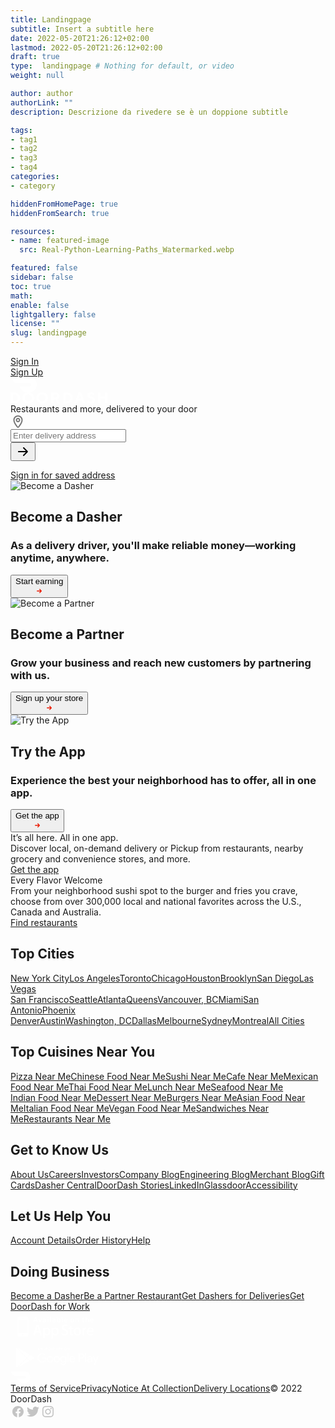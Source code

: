 ```yaml
---
title: Landingpage
subtitle: Insert a subtitle here
date: 2022-05-20T21:26:12+02:00
lastmod: 2022-05-20T21:26:12+02:00
draft: true
type:  landingpage # Nothing for default, or video 
weight: null 

author: author
authorLink: ""
description: Descrizione da rivedere se è un doppione subtitle

tags:
- tag1
- tag2
- tag3
- tag4
categories:
- category

hiddenFromHomePage: true
hiddenFromSearch: true

resources:
- name: featured-image
  src: Real-Python-Learning-Paths_Watermarked.webp

featured: false
sidebar: false
toc: true
math:
enable: false
lightgallery: false
license: ""
slug: landingpage
---
```






<div id="__next"><div data-dd-locale="en-US"></div><script src="https://cscript-cdn-use.cassiecloud.com/loader.js"></script><script>var cassieSettings = {"widgetProfileId":4,"languageCode":"en-US","licenseKey":"696A606A-E529-454E-B689-E784C5AC653B","region":"use","environment":"production"};
            window.CassieWidgetLoader = new CassieWidgetLoaderModule(cassieSettings);</script><link rel="stylesheet" type="text/css" href="https://img.cdn4dd.com/s/managed/stylesheets/gdpr-cookie-banner/custom-style-common.css"><link rel="stylesheet" type="text/css" href="https://img.cdn4dd.com/s/managed/stylesheets/gdpr-cookie-banner/doordash-banner-style-override.css"><div data-gdpr-enabled="true"></div><main><div><div class="LayerManager__ChildrenContainer-sc-1n0dhab-0 kWNIOn"><div class="homepage-styles__Layout-sc-qu2pdr-0 jyvLWl"><div class="homepage-styles__LoginButtonsContainer-sc-qu2pdr-4 koqkRP"><div class="LandingHeaderStyles__SignInUpBox-sc-1dm927o-3 dGyDKl"><a href="https://identity.doordash.com/auth?client_id=1666519390426295040&amp;enable_last_social=false&amp;intl=en-US&amp;layout=consumer_web&amp;prompt=none&amp;redirect_uri=https%3A%2F%2Fwww.doordash.com%2Fpost-login%2F&amp;response_type=code&amp;scope=%2A&amp;state=%2Fhome%2F" class="LinkStyles__LinkExternal-sc-f0j2a7-0 cLImbM styles__StyledButtonRoot-sc-10jsqmy-0 fuSUGR" aria-disabled="false" data-anchor-id="signInButton"><div size="16" kind="BUTTON/FLAT_SECONDARY" class="Inset__StyledInset-sc-1088k2b-0 hWGTSZ styles__ContentWrapper-sc-10jsqmy-2 cjYgge"><div size="12" class="InlineChildren__StyledInlineChildren-sc-1awtuwe-0 dnobcI"><div class="styles__MainContentContainer-sc-10jsqmy-3 OFxRX"><span overflow="truncate" display="block" class="styles__TextElement-sc-1jrzcv7-0 hetnMf"><span color="SystemWhite" display="block" class="styles__TextElement-sc-1jrzcv7-0 dkmUFB">Sign In</span></span></div></div></div></a><a href="https://identity.doordash.com/auth/user/signup?client_id=1666519390426295040&amp;enable_last_social=false&amp;intl=en-US&amp;layout=consumer_web&amp;prompt=none&amp;redirect_uri=https%3A%2F%2Fwww.doordash.com%2Fpost-login%2F&amp;response_type=code&amp;scope=%2A&amp;state=%2Fhome%2F" class="LinkStyles__LinkExternal-sc-f0j2a7-0 cLImbM styles__StyledButtonRoot-sc-10jsqmy-0 gKpUPU" aria-disabled="false" data-anchor-id="signUpButton"><div size="16" kind="BUTTON/PLAIN" class="Inset__StyledInset-sc-1088k2b-0 hWGTSZ styles__ContentWrapper-sc-10jsqmy-2 cjYgge"><div size="12" class="InlineChildren__StyledInlineChildren-sc-1awtuwe-0 dnobcI"><div class="styles__MainContentContainer-sc-10jsqmy-3 OFxRX"><span overflow="truncate" display="block" class="styles__TextElement-sc-1jrzcv7-0 hetnMf">Sign Up</span></div></div></div></a></div></div><div class="homepage-styles__HeroContainer-sc-qu2pdr-2 bQlYUB"><div class="homepage-styles__StyledHeroContainer-sc-qu2pdr-1 fxCoXf"><div class="homepage-styles__LogoContainer-sc-qu2pdr-5 kJtRSD"><div size="24" class="styles__Root-sc-y2jfm1-0 dDcXqa"><svg width="42" height="24" viewBox="0 0 99.5 56.5" fill="#ffffff"><path d="M95.64,13.38A25.24,25.24,0,0,0,73.27,0H2.43A2.44,2.44,0,0,0,.72,4.16L16.15,19.68a7.26,7.26,0,0,0,5.15,2.14H71.24a6.44,6.44,0,1,1,.13,12.88H36.94a2.44,2.44,0,0,0-1.72,4.16L50.66,54.39a7.25,7.25,0,0,0,5.15,2.14H71.38c20.26,0,35.58-21.66,24.26-43.16"></path></svg><div class="styles__LogoTextContainer-sc-y2jfm1-1 gMakqf"><svg width="155" height="18" viewBox="0 0 361.1 42" fill="#ffffff"><path d="M8.62,8.66V33.38h6.32A12.21,12.21,0,0,0,27,21,12,12,0,0,0,14.94,8.66ZM14.94.91C26.72.91,35.63,9.81,35.63,21S26.72,41.14,14.94,41.14H1a1,1,0,0,1-1-1V1.95a1,1,0,0,1,1-1Z"></path><path d="M66,34.24A13.22,13.22,0,1,0,52.82,21,13.24,13.24,0,0,0,66,34.24M66,0C78.4,0,87.88,9.53,87.88,21S78.4,42,66,42,44.2,32.52,44.2,21,53.68,0,66,0"></path><path d="M118,34.24A13.22,13.22,0,1,0,104.75,21,13.24,13.24,0,0,0,118,34.24M118,0c12.36,0,21.84,9.48,21.84,21S130.32,42,118,42,96.12,32.52,96.12,21,105.6,0,118,0"></path><path d="M168.75,8.66h-8.91V19.3h8.91a5.22,5.22,0,0,0,5.46-5.17,5.28,5.28,0,0,0-5.46-5.46M151.22,1.95a1,1,0,0,1,1-1H169c8,0,13.79,5.86,13.79,13.22a13,13,0,0,1-7.18,11.78l7.74,13.68a1,1,0,0,1-.91,1.56h-6.79a1,1,0,0,1-.91-.54l-7.46-13.54h-7.47v13a1,1,0,0,1-1,1h-6.54a1,1,0,0,1-1-1Z"></path><path d="M205.26,8.85V33.57h6.32a12.21,12.21,0,0,0,12.07-12.36A12,12,0,0,0,211.58,8.85Zm6.32-7.76c11.78,0,20.69,8.91,20.69,20.12s-8.91,20.12-20.69,20.12h-13.9a1,1,0,0,1-1-1V2.14a1,1,0,0,1,1-1Z"></path><path d="M258.56,10.92l-4.89,13.22h9.77Zm-7.76,20.69-3.2,8.8a1,1,0,0,1-1,.69h-6.94a1,1,0,0,1-1-1.42l15-38.15a1,1,0,0,1,1-.66h7.77a1,1,0,0,1,1,.66l15,38.15a1,1,0,0,1-1,1.42h-6.94a1,1,0,0,1-1-.69l-3.2-8.8Z"></path><path d="M286.48,11.78C286.48,5.46,291.94,0,300.56,0a17.84,17.84,0,0,1,12.51,4.71,1,1,0,0,1,0,1.47L309.22,10a1,1,0,0,1-1.42,0,10.12,10.12,0,0,0-6.67-2.63c-3.45,0-6,2-6,4.31,0,7.47,20.38,3.16,20.38,17.53C315.5,36.49,310,42,300.27,42a20.41,20.41,0,0,1-14.54-5.84,1,1,0,0,1,0-1.47l3.72-3.72a1,1,0,0,1,1.45,0,12.85,12.85,0,0,0,8.79,3.58c4.31,0,7.15-2.3,7.15-5.18,0-7.47-20.37-3.16-20.37-17.53"></path><path d="M352.47,1.9V17H335.22V1.9a1,1,0,0,0-1-1h-6.54a1,1,0,0,0-1,1V40.05a1,1,0,0,0,1,1h6.54a1,1,0,0,0,1-1V24.71h17.24V40.05a1,1,0,0,0,1,1H360a1,1,0,0,0,1-1V1.9a1,1,0,0,0-1-1h-6.54A1,1,0,0,0,352.47,1.9Z"></path></svg></div></div></div><div class="homepage-styles__HeadingContainer-sc-qu2pdr-6 dvfhqs"><span color="#ffffff" class="styles__TextElement-sc-1jrzcv7-0 jSAEgU homepage-styles__Heading-sc-qu2pdr-7 ivBAqX" display="block">Restaurants and more, delivered to your door</span></div><div class="homepage-styles__AddressSearchInputContainer-sc-qu2pdr-8 jYUOfl"><div><div><div data-anchor-id="LandingPageAddressSearch" class="DesktopAddressSearchAutocompleteStyles__AddressSearchWrap-sc-t7aswu-0 iafBBj"><form autocomplete="off"><div class="Field__FieldRoot-sc-eqcpz4-0 dPHGoj"><div size="8" class="StackChildren__StyledStackChildren-sc-1jzcc4o-0 jbnayE"><div class="Input__InputRoot-sc-1ips7db-0 hRivBy"><div size="12" class="Input__InputContainer-sc-1ips7db-1 eJzgpx"><div size="8" class="Inline__StyledInline-sc-1ozkx0h-0 cDHXml"><div class="DesktopAddressSearchAutocompleteStyles__InputIconBox-sc-t7aswu-1 fTCZKV"><svg width="24" height="24" viewBox="0 0 24 24" fill="none" xmlns="http://www.w3.org/2000/svg" aria-hidden="true" class="styles__StyledInlineSvg-sc-ijha6n-0 NsJFg"><path fill-rule="evenodd" clip-rule="evenodd" d="M10.5257 21.3514L12 20L13.4743 21.3514C13.0955 21.7647 12.5606 22 12 22C11.4394 22 10.9045 21.7647 10.5257 21.3514ZM13.2949 18.4463C12.5464 19.4039 12 20 12 20C12 20 11.4535 19.4039 10.7051 18.4463C9.07919 16.3658 6.5 12.5792 6.5 9.49242C6.5 6.45904 8.96243 4 12 4C15.0376 4 17.5 6.45904 17.5 9.49242C17.5 12.5792 14.9208 16.3658 13.2949 18.4463ZM13.4743 21.3514C13.4743 21.3514 13.4743 21.3514 12 20C10.5257 21.3514 10.5257 21.3514 10.5257 21.3514L10.5227 21.3482L10.5177 21.3427L10.5018 21.3252L10.4474 21.2647C10.4014 21.2133 10.3363 21.1398 10.2548 21.0461C10.0919 20.8589 9.86301 20.5903 9.59004 20.2553C9.04587 19.5873 8.31764 18.6441 7.58566 17.5456C6.85705 16.4522 6.10151 15.1704 5.5227 13.8275C4.95169 12.5026 4.5 10.9984 4.5 9.49242C4.5 5.35187 7.86046 2 12 2C16.1395 2 19.5 5.35187 19.5 9.49242C19.5 10.9984 19.0483 12.5026 18.4773 13.8275C17.8985 15.1704 17.1429 16.4522 16.4143 17.5456C15.6824 18.6441 14.9541 19.5873 14.41 20.2553C14.137 20.5903 13.9081 20.8589 13.7452 21.0461C13.6637 21.1398 13.5986 21.2133 13.5526 21.2647L13.4982 21.3252L13.4823 21.3427L13.4773 21.3482L13.4743 21.3514Z" fill="#767676"></path><path fill-rule="evenodd" clip-rule="evenodd" d="M12 11C12.8284 11 13.5 10.3284 13.5 9.5C13.5 8.67157 12.8284 8 12 8C11.1716 8 10.5 8.67157 10.5 9.5C10.5 10.3284 11.1716 11 12 11ZM12 13C13.933 13 15.5 11.433 15.5 9.5C15.5 7.567 13.933 6 12 6C10.067 6 8.5 7.567 8.5 9.5C8.5 11.433 10.067 13 12 13Z" fill="#767676"></path></svg></div></div><div class="Input__InputContentContainer-sc-1ips7db-2 kDtJhE"><input type="text" aria-label="Your delivery address" placeholder="Enter delivery address" id="Desktop_Address_picker_input_1" class="Input__InputContent-sc-1ips7db-3 frrjTs" value=""></div><div class="Inline__StyledInline-sc-1ozkx0h-0 cDHXmd"><div class="DesktopAddressSearchAutocompleteStyles__SearchIconButton-sc-t7aswu-4 kOWjUl"><button size="16" shape="Circle" type="button" kind="BUTTON/PLAIN" aria-label="Find Restaurants" class="styles__StyledButtonRoot-sc-10jsqmy-0 fbmTVn"><svg width="24" height="24" viewBox="0 0 24 24" fill="none" xmlns="http://www.w3.org/2000/svg" aria-hidden="true" class="styles__StyledInlineSvg-sc-ijha6n-0 NsJFg"><path d="M12.2929 17.2929C11.9024 17.6834 11.9024 18.3166 12.2929 18.7071C12.6834 19.0976 13.3166 19.0976 13.7071 18.7071L19.1578 13.2564C19.242 13.1722 19.3427 13.0717 19.4241 12.9758C19.5183 12.8648 19.6439 12.6962 19.7195 12.4635C19.8174 12.1623 19.8174 11.8377 19.7195 11.5365C19.6439 11.3038 19.5183 11.1352 19.4241 11.0242C19.3427 10.9283 19.242 10.8278 19.1578 10.7436L13.7071 5.29289C13.3166 4.90237 12.6834 4.90237 12.2929 5.29289C11.9024 5.68342 11.9024 6.31658 12.2929 6.70711L16.5858 11L5 11C4.44772 11 4 11.4477 4 12C4 12.5523 4.44771 13 5 13L16.5858 13L12.2929 17.2929Z" fill="currentColor"></path></svg></button></div></div></div></div></div></div></form></div><a href="https://identity.doordash.com/auth?client_id=1666519390426295040&amp;enable_last_social=false&amp;intl=en-US&amp;layout=consumer_web&amp;prompt=none&amp;redirect_uri=https%3A%2F%2Fwww.doordash.com%2Fpost-login%2F&amp;response_type=code&amp;scope=%2A&amp;state=%2F" class="LinkStyles__LinkExternal-sc-f0j2a7-0 cLImbM IdentityLink__IdentityLinkForAddressSearchAutoComplete-sc-1k77f4b-1 emdeVM" data-testid="identityLinkButton"><span color="#191919" class="styles__TextElement-sc-1jrzcv7-0 guzBys IdentityLinkStyles__IdentityLinkTextStyled-sc-dz88k6-0 jWTxQq" display="block">Sign in for saved address</span></a></div></div></div></div></div><div class="LandingStyles__Container-sc-id70be-0 gTeqSc"><div style="display:contents"></div></div><div style="display: contents;"><div class="homepage-styles__SecondaryCTAContainer-sc-qu2pdr-11 fFAQwv"><div size="8" class="Inset__StyledInset-sc-1088k2b-0 dyqFMC SecondaryCTASectionStyles__Root-sc-1va9p9x-0 ihjAuQ"><div class="SecondaryCTASectionStyles__SecondaryCTASectionsContainer-sc-1va9p9x-1 jmRKVt"><div class="Inset__StyledInset-sc-1088k2b-0 ccpUxy SecondaryCTAComponentStyles__SecondaryCTAComponentContainer-sc-qzmila-3 brFbTh" size="16"><div class="SecondaryCTAComponentStyles__ImageCTA-sc-qzmila-2 drDwSO"><img src="https://cdn.doordash.com/media/consumer/home/landing/new/ScootScoot.svg" alt="Become a Dasher"></div><div class="SecondaryCTAComponentStyles__BottomCTA-sc-qzmila-6 cbbpwM"><div class="StackChildren__StyledStackChildren-sc-1jzcc4o-0 jbnayw"><h2 class="styles__TextElement-sc-1jrzcv7-0 fFnZpc SecondaryCTAComponentStyles__Heading-sc-qzmila-0 zUajC" display="block">Become a Dasher</h2><h3 class="styles__TextElement-sc-1jrzcv7-0 hxyhjT SecondaryCTAComponentStyles__Subheading-sc-qzmila-1 kkkfdP" display="block">As a delivery driver, you'll make reliable money—working anytime, anywhere.</h3></div><button class="SecondaryCTAComponentStyles__CTAText-sc-qzmila-7 cxjeFT"><span color="TextAction" display="block" class="styles__TextElement-sc-1jrzcv7-0 iFthsw">Start earning</span><div class="SecondaryCTAComponentStyles__HorizontalSpacer-sc-qzmila-8 bIeFfV"></div><svg width="16" height="16" viewBox="0 0 24 24" fill="none" xmlns="http://www.w3.org/2000/svg" aria-hidden="true" class="styles__StyledInlineSvg-sc-ijha6n-0 NsJFg"><path d="M12.2929 15.2929C11.9024 15.6834 11.9024 16.3166 12.2929 16.7071C12.6834 17.0976 13.3166 17.0976 13.7071 16.7071L17.7071 12.7071C18.0976 12.3166 18.0976 11.6834 17.7071 11.2929L13.7071 7.29289C13.3166 6.90237 12.6834 6.90237 12.2929 7.29289C11.9024 7.68342 11.9024 8.31658 12.2929 8.70711L14.5858 11L7 11C6.44772 11 6 11.4477 6 12C6 12.5523 6.44772 13 7 13L14.5858 13L12.2929 15.2929Z" fill="#EB1700"></path></svg></button></div></div><div class="Inset__StyledInset-sc-1088k2b-0 ccpUxy SecondaryCTAComponentStyles__SecondaryCTAComponentContainer-sc-qzmila-3 brFbTh" size="16"><div class="SecondaryCTAComponentStyles__ImageCTA-sc-qzmila-2 drDwSO"><img src="https://cdn.doordash.com/media/consumer/home/landing/new/Storefront.svg" alt="Become a Partner"></div><div class="SecondaryCTAComponentStyles__BottomCTA-sc-qzmila-6 cbbpwM"><div class="StackChildren__StyledStackChildren-sc-1jzcc4o-0 jbnayw"><h2 class="styles__TextElement-sc-1jrzcv7-0 fFnZpc SecondaryCTAComponentStyles__Heading-sc-qzmila-0 zUajC" display="block">Become a Partner</h2><h3 class="styles__TextElement-sc-1jrzcv7-0 hxyhjT SecondaryCTAComponentStyles__Subheading-sc-qzmila-1 kkkfdP" display="block">Grow your business and reach new customers by partnering with us.</h3></div><button class="SecondaryCTAComponentStyles__CTAText-sc-qzmila-7 cxjeFT"><span color="TextAction" display="block" class="styles__TextElement-sc-1jrzcv7-0 iFthsw">Sign up your store</span><div class="SecondaryCTAComponentStyles__HorizontalSpacer-sc-qzmila-8 bIeFfV"></div><svg width="16" height="16" viewBox="0 0 24 24" fill="none" xmlns="http://www.w3.org/2000/svg" aria-hidden="true" class="styles__StyledInlineSvg-sc-ijha6n-0 NsJFg"><path d="M12.2929 15.2929C11.9024 15.6834 11.9024 16.3166 12.2929 16.7071C12.6834 17.0976 13.3166 17.0976 13.7071 16.7071L17.7071 12.7071C18.0976 12.3166 18.0976 11.6834 17.7071 11.2929L13.7071 7.29289C13.3166 6.90237 12.6834 6.90237 12.2929 7.29289C11.9024 7.68342 11.9024 8.31658 12.2929 8.70711L14.5858 11L7 11C6.44772 11 6 11.4477 6 12C6 12.5523 6.44772 13 7 13L14.5858 13L12.2929 15.2929Z" fill="#EB1700"></path></svg></button></div></div><div class="Inset__StyledInset-sc-1088k2b-0 ccpUxy SecondaryCTAComponentStyles__SecondaryCTAComponentContainer-sc-qzmila-3 brFbTh" size="16"><div class="SecondaryCTAComponentStyles__ImageCTA-sc-qzmila-2 drDwSO"><img src="https://cdn.doordash.com/media/consumer/home/landing/new/iphone.svg" alt="Try the App"></div><div class="SecondaryCTAComponentStyles__BottomCTA-sc-qzmila-6 cbbpwM"><div class="StackChildren__StyledStackChildren-sc-1jzcc4o-0 jbnayw"><h2 class="styles__TextElement-sc-1jrzcv7-0 fFnZpc SecondaryCTAComponentStyles__Heading-sc-qzmila-0 zUajC" display="block">Try the App</h2><h3 class="styles__TextElement-sc-1jrzcv7-0 hxyhjT SecondaryCTAComponentStyles__Subheading-sc-qzmila-1 kkkfdP" display="block">Experience the best your neighborhood has to offer, all in one app.</h3></div><button class="SecondaryCTAComponentStyles__CTAText-sc-qzmila-7 cxjeFT"><span color="TextAction" display="block" class="styles__TextElement-sc-1jrzcv7-0 iFthsw">Get the app</span><div class="SecondaryCTAComponentStyles__HorizontalSpacer-sc-qzmila-8 bIeFfV"></div><svg width="16" height="16" viewBox="0 0 24 24" fill="none" xmlns="http://www.w3.org/2000/svg" aria-hidden="true" class="styles__StyledInlineSvg-sc-ijha6n-0 NsJFg"><path d="M12.2929 15.2929C11.9024 15.6834 11.9024 16.3166 12.2929 16.7071C12.6834 17.0976 13.3166 17.0976 13.7071 16.7071L17.7071 12.7071C18.0976 12.3166 18.0976 11.6834 17.7071 11.2929L13.7071 7.29289C13.3166 6.90237 12.6834 6.90237 12.2929 7.29289C11.9024 7.68342 11.9024 8.31658 12.2929 8.70711L14.5858 11L7 11C6.44772 11 6 11.4477 6 12C6 12.5523 6.44772 13 7 13L14.5858 13L12.2929 15.2929Z" fill="#EB1700"></path></svg></button></div></div></div></div></div><div class="homepage-styles__SecondarySplashContainer-sc-qu2pdr-10 hJZwGw"><div class="SecondarySplashStyles__Root-sc-14supbh-0 jSUnxR"><div class="SecondarySplashStyles__SectionsContainer-sc-14supbh-7 mUBfY"><div class="SecondarySplashStyles__EveryFlavorSectionContainer-sc-14supbh-3 gqQHfU"><div class="InlineChildren__StyledInlineChildren-sc-1awtuwe-0 htOOBG SecondarySplashStyles__Section-sc-14supbh-1 SecondarySplashStyles__EveryFlavorSection-sc-14supbh-4 fJnIqR hMhpsr"><div class="CTAStyles__Root-sc-uowqzs-2 bNRxjp"><div size="8" class="Stack__StyledStack-sc-1ypldv5-0 FSDmx"><span class="styles__TextElement-sc-1jrzcv7-0 eKxJGx CTAStyles__Heading-sc-uowqzs-0 gbiGyP" display="block">It’s all here. 
All in one app.</span></div><div size="16" class="Stack__StyledStack-sc-1ypldv5-0 iVSTwa"><span class="styles__TextElement-sc-1jrzcv7-0 dbMIKY CTAStyles__Description-sc-uowqzs-1 dMJVan" display="block">Discover local, on-demand delivery or Pickup from restaurants, nearby grocery and convenience stores, and more.</span></div><div><a shape="Pill" size="16" type="button" kind="BUTTON/PRIMARY_PILL" href="https://app.adjust.com/p58jfw?adgroup=https%3A%2F%2Fblog.hubspot.com%2Fmarketing%2Flanding-page-examples-list&amp;campaign=app_install_mobile_web_interstitial_NEW_FM1_ONLY_V5&amp;creative=%2F&amp;dd_device_id=dx_786c62c229774f529fcfe6d0c0a55bb2&amp;dd_login_id&amp;dd_session_id=sx_80386c85d04847418cc941745c93e10d&amp;deep_link=doordash%3A%2F%2F&amp;landing_page=%2F&amp;referrer=https%3A%2F%2Fblog.hubspot.com%2Fmarketing%2Flanding-page-examples-list" tabindex="0" aria-disabled="false" role="button" class="styles__StyledButtonRoot-sc-10jsqmy-0 kRCZno"><div size="16" kind="BUTTON/PRIMARY_PILL" class="Inset__StyledInset-sc-1088k2b-0 hWGTSZ styles__ContentWrapper-sc-10jsqmy-2 cjYgge"><div size="12" class="InlineChildren__StyledInlineChildren-sc-1awtuwe-0 dnobcI"><div class="styles__MainContentContainer-sc-10jsqmy-3 OFxRX"><span overflow="truncate" display="block" class="styles__TextElement-sc-1jrzcv7-0 hetnMf">Get the app</span></div></div></div></a></div></div><div class="SecondarySplashStyles__ImageContainer-sc-14supbh-2 fPBerm"><div class="OptimizedImageStyles__StyledPictureWrap-sc-1uxx1lz-0 hXLykH"><picture class="OptimizedImageStyles__StyledPicture-sc-1uxx1lz-1 bxVvZB"><source sizes="(min-width: 960px) 725px, (min-width: 768px and max-width: 959px) 60vw, (max-width: 767px) 100vw - 64" srcset="https://img.cdn4dd.com/cdn-cgi/image/fit=contain,width=1920,format=auto,quality=50/https://cdn.doordash.com/media/consumer/home/landing/new/all_in_one.jpg 1920w, https://img.cdn4dd.com/cdn-cgi/image/fit=contain,width=1600,format=auto,quality=50/https://cdn.doordash.com/media/consumer/home/landing/new/all_in_one.jpg 1600w, https://img.cdn4dd.com/cdn-cgi/image/fit=contain,width=1366,format=auto,quality=50/https://cdn.doordash.com/media/consumer/home/landing/new/all_in_one.jpg 1366w, https://img.cdn4dd.com/cdn-cgi/image/fit=contain,width=1024,format=auto,quality=50/https://cdn.doordash.com/media/consumer/home/landing/new/all_in_one.jpg 1024w, https://img.cdn4dd.com/cdn-cgi/image/fit=contain,width=768,format=auto,quality=50/https://cdn.doordash.com/media/consumer/home/landing/new/all_in_one.jpg 768w, https://img.cdn4dd.com/cdn-cgi/image/fit=contain,width=640,format=auto,quality=50/https://cdn.doordash.com/media/consumer/home/landing/new/all_in_one.jpg 640w, https://img.cdn4dd.com/cdn-cgi/image/fit=contain,width=460,format=auto,quality=50/https://cdn.doordash.com/media/consumer/home/landing/new/all_in_one.jpg 460w, https://img.cdn4dd.com/cdn-cgi/image/fit=contain,width=300,format=auto,quality=50/https://cdn.doordash.com/media/consumer/home/landing/new/all_in_one.jpg 300w"><img sizes="(min-width: 960px) 725px, (min-width: 768px and max-width: 959px) 60vw, (max-width: 767px) 100vw - 64" alt="" aria-hidden="true" srcset="https://img.cdn4dd.com/cdn-cgi/image/fit=contain,width=1920,format=auto,quality=50/https://cdn.doordash.com/media/consumer/home/landing/new/all_in_one.jpg 1920w, https://img.cdn4dd.com/cdn-cgi/image/fit=contain,width=1600,format=auto,quality=50/https://cdn.doordash.com/media/consumer/home/landing/new/all_in_one.jpg 1600w, https://img.cdn4dd.com/cdn-cgi/image/fit=contain,width=1366,format=auto,quality=50/https://cdn.doordash.com/media/consumer/home/landing/new/all_in_one.jpg 1366w, https://img.cdn4dd.com/cdn-cgi/image/fit=contain,width=1024,format=auto,quality=50/https://cdn.doordash.com/media/consumer/home/landing/new/all_in_one.jpg 1024w, https://img.cdn4dd.com/cdn-cgi/image/fit=contain,width=768,format=auto,quality=50/https://cdn.doordash.com/media/consumer/home/landing/new/all_in_one.jpg 768w, https://img.cdn4dd.com/cdn-cgi/image/fit=contain,width=640,format=auto,quality=50/https://cdn.doordash.com/media/consumer/home/landing/new/all_in_one.jpg 640w, https://img.cdn4dd.com/cdn-cgi/image/fit=contain,width=460,format=auto,quality=50/https://cdn.doordash.com/media/consumer/home/landing/new/all_in_one.jpg 460w, https://img.cdn4dd.com/cdn-cgi/image/fit=contain,width=300,format=auto,quality=50/https://cdn.doordash.com/media/consumer/home/landing/new/all_in_one.jpg 300w" src="https://img.cdn4dd.com/cdn-cgi/image/fit=contain,width=600,format=auto,quality=50/https://cdn.doordash.com/media/consumer/home/landing/new/all_in_one.jpg" class="OptimizedImageStyles__FallbackImg-sc-1uxx1lz-2 ckPDVZ"></picture></div></div></div></div><div class="SecondarySplashStyles__OptionsSectionContainer-sc-14supbh-5 jEXoVP"><div class="InlineChildren__StyledInlineChildren-sc-1awtuwe-0 htOOBG SecondarySplashStyles__Section-sc-14supbh-1 SecondarySplashStyles__OptionsSection-sc-14supbh-6 fJnIqR bWqzKA"><div class="SecondarySplashStyles__ImageContainer-sc-14supbh-2 fPBerm"><div class="OptimizedImageStyles__StyledPictureWrap-sc-1uxx1lz-0 hXLykH"><picture class="OptimizedImageStyles__StyledPicture-sc-1uxx1lz-1 bxVvZB"><source sizes="(min-width: 960px) 725px, (min-width: 768px and max-width: 959px) 60vw, (max-width: 767px) 100vw - 64" srcset="https://img.cdn4dd.com/cdn-cgi/image/fit=contain,width=1920,format=auto,quality=50/https://cdn.doordash.com/media/consumer/home/landing/new/ev_fla_wel_alt.jpg 1920w, https://img.cdn4dd.com/cdn-cgi/image/fit=contain,width=1600,format=auto,quality=50/https://cdn.doordash.com/media/consumer/home/landing/new/ev_fla_wel_alt.jpg 1600w, https://img.cdn4dd.com/cdn-cgi/image/fit=contain,width=1366,format=auto,quality=50/https://cdn.doordash.com/media/consumer/home/landing/new/ev_fla_wel_alt.jpg 1366w, https://img.cdn4dd.com/cdn-cgi/image/fit=contain,width=1024,format=auto,quality=50/https://cdn.doordash.com/media/consumer/home/landing/new/ev_fla_wel_alt.jpg 1024w, https://img.cdn4dd.com/cdn-cgi/image/fit=contain,width=768,format=auto,quality=50/https://cdn.doordash.com/media/consumer/home/landing/new/ev_fla_wel_alt.jpg 768w, https://img.cdn4dd.com/cdn-cgi/image/fit=contain,width=640,format=auto,quality=50/https://cdn.doordash.com/media/consumer/home/landing/new/ev_fla_wel_alt.jpg 640w, https://img.cdn4dd.com/cdn-cgi/image/fit=contain,width=460,format=auto,quality=50/https://cdn.doordash.com/media/consumer/home/landing/new/ev_fla_wel_alt.jpg 460w, https://img.cdn4dd.com/cdn-cgi/image/fit=contain,width=300,format=auto,quality=50/https://cdn.doordash.com/media/consumer/home/landing/new/ev_fla_wel_alt.jpg 300w"><img sizes="(min-width: 960px) 725px, (min-width: 768px and max-width: 959px) 60vw, (max-width: 767px) 100vw - 64" alt="" aria-hidden="true" srcset="https://img.cdn4dd.com/cdn-cgi/image/fit=contain,width=1920,format=auto,quality=50/https://cdn.doordash.com/media/consumer/home/landing/new/ev_fla_wel_alt.jpg 1920w, https://img.cdn4dd.com/cdn-cgi/image/fit=contain,width=1600,format=auto,quality=50/https://cdn.doordash.com/media/consumer/home/landing/new/ev_fla_wel_alt.jpg 1600w, https://img.cdn4dd.com/cdn-cgi/image/fit=contain,width=1366,format=auto,quality=50/https://cdn.doordash.com/media/consumer/home/landing/new/ev_fla_wel_alt.jpg 1366w, https://img.cdn4dd.com/cdn-cgi/image/fit=contain,width=1024,format=auto,quality=50/https://cdn.doordash.com/media/consumer/home/landing/new/ev_fla_wel_alt.jpg 1024w, https://img.cdn4dd.com/cdn-cgi/image/fit=contain,width=768,format=auto,quality=50/https://cdn.doordash.com/media/consumer/home/landing/new/ev_fla_wel_alt.jpg 768w, https://img.cdn4dd.com/cdn-cgi/image/fit=contain,width=640,format=auto,quality=50/https://cdn.doordash.com/media/consumer/home/landing/new/ev_fla_wel_alt.jpg 640w, https://img.cdn4dd.com/cdn-cgi/image/fit=contain,width=460,format=auto,quality=50/https://cdn.doordash.com/media/consumer/home/landing/new/ev_fla_wel_alt.jpg 460w, https://img.cdn4dd.com/cdn-cgi/image/fit=contain,width=300,format=auto,quality=50/https://cdn.doordash.com/media/consumer/home/landing/new/ev_fla_wel_alt.jpg 300w" src="https://img.cdn4dd.com/cdn-cgi/image/fit=contain,width=600,format=auto,quality=50/https://cdn.doordash.com/media/consumer/home/landing/new/ev_fla_wel_alt.jpg" class="OptimizedImageStyles__FallbackImg-sc-1uxx1lz-2 ckPDVZ"></picture></div></div><div class="CTAStyles__Root-sc-uowqzs-2 bNRxjp"><div size="8" class="Stack__StyledStack-sc-1ypldv5-0 FSDmx"><span class="styles__TextElement-sc-1jrzcv7-0 eKxJGx CTAStyles__Heading-sc-uowqzs-0 gbiGyP" display="block">Every Flavor Welcome</span></div><div size="16" class="Stack__StyledStack-sc-1ypldv5-0 iVSTwa"><span class="styles__TextElement-sc-1jrzcv7-0 dbMIKY CTAStyles__Description-sc-uowqzs-1 dMJVan" display="block">From your neighborhood sushi spot to the burger and fries you crave, choose from over 300,000 local and national favorites across the U.S., Canada and Australia.</span></div><div><a shape="Pill" size="16" type="button" kind="BUTTON/PRIMARY_PILL" href="/restaurants-near-me/" tabindex="0" aria-disabled="false" role="button" class="styles__StyledButtonRoot-sc-10jsqmy-0 kRCZno"><div size="16" kind="BUTTON/PRIMARY_PILL" class="Inset__StyledInset-sc-1088k2b-0 hWGTSZ styles__ContentWrapper-sc-10jsqmy-2 cjYgge"><div size="12" class="InlineChildren__StyledInlineChildren-sc-1awtuwe-0 dnobcI"><div class="styles__MainContentContainer-sc-10jsqmy-3 OFxRX"><span overflow="truncate" display="block" class="styles__TextElement-sc-1jrzcv7-0 hetnMf">Find restaurants</span></div></div></div></a></div></div></div></div></div></div></div><div class="homepage-styles__FooterContainer-sc-qu2pdr-12 gViojB"><div class="homepage-styles__FooterContainerInner-sc-qu2pdr-13 enSwAT"><footer data-testid="Footer" class="FooterStyles__FooterRootDesktop-sc-46dzt7-8 kQQjbl"><div class="FooterStyles__LandingLinks-sc-46dzt7-3 gCKPsG"><div class="FooterStyles__LandingFooterLinksContainer-sc-46dzt7-4 EUkMD"><h2 color="#ffffff" display="block" class="styles__TextElement-sc-1jrzcv7-0 eDrfmk">Top Cities</h2><div class="FooterStyles__FooterColumnsContainer-sc-46dzt7-5 fSSsqL"><div class="FooterStyles__FooterColumn-sc-46dzt7-6 kHrdFm"><a href="/food-delivery/new-york-city-ny-restaurants/" class="FooterStyles__HoverLink-sc-46dzt7-12 dIjwoA"><span color="#C4C4C4" class="styles__TextElement-sc-1jrzcv7-0 jBwOBb FooterStyles__HoverText-sc-46dzt7-13 eosIHe" display="block">New York City</span></a><a href="/food-delivery/los-angeles-ca-restaurants/" class="FooterStyles__HoverLink-sc-46dzt7-12 dIjwoA"><span color="#C4C4C4" class="styles__TextElement-sc-1jrzcv7-0 jBwOBb FooterStyles__HoverText-sc-46dzt7-13 eosIHe" display="block">Los Angeles</span></a><a href="/food-delivery/toronto-on-restaurants/" class="FooterStyles__HoverLink-sc-46dzt7-12 dIjwoA"><span color="#C4C4C4" class="styles__TextElement-sc-1jrzcv7-0 jBwOBb FooterStyles__HoverText-sc-46dzt7-13 eosIHe" display="block">Toronto</span></a><a href="/food-delivery/chicago-il-restaurants/" class="FooterStyles__HoverLink-sc-46dzt7-12 dIjwoA"><span color="#C4C4C4" class="styles__TextElement-sc-1jrzcv7-0 jBwOBb FooterStyles__HoverText-sc-46dzt7-13 eosIHe" display="block">Chicago</span></a><a href="/food-delivery/houston-tx-restaurants/" class="FooterStyles__HoverLink-sc-46dzt7-12 dIjwoA"><span color="#C4C4C4" class="styles__TextElement-sc-1jrzcv7-0 jBwOBb FooterStyles__HoverText-sc-46dzt7-13 eosIHe" display="block">Houston</span></a><a href="/food-delivery/brooklyn-ny-restaurants/" class="FooterStyles__HoverLink-sc-46dzt7-12 dIjwoA"><span color="#C4C4C4" class="styles__TextElement-sc-1jrzcv7-0 jBwOBb FooterStyles__HoverText-sc-46dzt7-13 eosIHe" display="block">Brooklyn</span></a><a href="/food-delivery/san-diego-ca-restaurants/" class="FooterStyles__HoverLink-sc-46dzt7-12 dIjwoA"><span color="#C4C4C4" class="styles__TextElement-sc-1jrzcv7-0 jBwOBb FooterStyles__HoverText-sc-46dzt7-13 eosIHe" display="block">San Diego</span></a><a href="/food-delivery/las-vegas-nv-restaurants/" class="FooterStyles__HoverLink-sc-46dzt7-12 dIjwoA"><span color="#C4C4C4" class="styles__TextElement-sc-1jrzcv7-0 jBwOBb FooterStyles__HoverText-sc-46dzt7-13 eosIHe" display="block">Las Vegas</span></a></div><div class="FooterStyles__FooterColumn-sc-46dzt7-6 kHrdFm"><a href="/food-delivery/san-francisco-ca-restaurants/" class="FooterStyles__HoverLink-sc-46dzt7-12 dIjwoA"><span color="#C4C4C4" class="styles__TextElement-sc-1jrzcv7-0 jBwOBb FooterStyles__HoverText-sc-46dzt7-13 eosIHe" display="block">San Francisco</span></a><a href="/food-delivery/seattle-wa-restaurants/" class="FooterStyles__HoverLink-sc-46dzt7-12 dIjwoA"><span color="#C4C4C4" class="styles__TextElement-sc-1jrzcv7-0 jBwOBb FooterStyles__HoverText-sc-46dzt7-13 eosIHe" display="block">Seattle</span></a><a href="/food-delivery/atlanta-ga-restaurants/" class="FooterStyles__HoverLink-sc-46dzt7-12 dIjwoA"><span color="#C4C4C4" class="styles__TextElement-sc-1jrzcv7-0 jBwOBb FooterStyles__HoverText-sc-46dzt7-13 eosIHe" display="block">Atlanta</span></a><a href="/food-delivery/queens-ny-restaurants/" class="FooterStyles__HoverLink-sc-46dzt7-12 dIjwoA"><span color="#C4C4C4" class="styles__TextElement-sc-1jrzcv7-0 jBwOBb FooterStyles__HoverText-sc-46dzt7-13 eosIHe" display="block">Queens</span></a><a href="/food-delivery/vancouver-bc-restaurants/" class="FooterStyles__HoverLink-sc-46dzt7-12 dIjwoA"><span color="#C4C4C4" class="styles__TextElement-sc-1jrzcv7-0 jBwOBb FooterStyles__HoverText-sc-46dzt7-13 eosIHe" display="block">Vancouver, BC</span></a><a href="/food-delivery/miami-fl-restaurants/" class="FooterStyles__HoverLink-sc-46dzt7-12 dIjwoA"><span color="#C4C4C4" class="styles__TextElement-sc-1jrzcv7-0 jBwOBb FooterStyles__HoverText-sc-46dzt7-13 eosIHe" display="block">Miami</span></a><a href="/food-delivery/san-antonio-tx-restaurants/" class="FooterStyles__HoverLink-sc-46dzt7-12 dIjwoA"><span color="#C4C4C4" class="styles__TextElement-sc-1jrzcv7-0 jBwOBb FooterStyles__HoverText-sc-46dzt7-13 eosIHe" display="block">San Antonio</span></a><a href="/food-delivery/phoenix-az-restaurants/" class="FooterStyles__HoverLink-sc-46dzt7-12 dIjwoA"><span color="#C4C4C4" class="styles__TextElement-sc-1jrzcv7-0 jBwOBb FooterStyles__HoverText-sc-46dzt7-13 eosIHe" display="block">Phoenix</span></a></div><div class="FooterStyles__FooterColumn-sc-46dzt7-6 kHrdFm"><a href="/food-delivery/denver-co-restaurants/" class="FooterStyles__HoverLink-sc-46dzt7-12 dIjwoA"><span color="#C4C4C4" class="styles__TextElement-sc-1jrzcv7-0 jBwOBb FooterStyles__HoverText-sc-46dzt7-13 eosIHe" display="block">Denver</span></a><a href="/food-delivery/austin-tx-restaurants/" class="FooterStyles__HoverLink-sc-46dzt7-12 dIjwoA"><span color="#C4C4C4" class="styles__TextElement-sc-1jrzcv7-0 jBwOBb FooterStyles__HoverText-sc-46dzt7-13 eosIHe" display="block">Austin</span></a><a href="/food-delivery/washington-dc-dc-restaurants/" class="FooterStyles__HoverLink-sc-46dzt7-12 dIjwoA"><span color="#C4C4C4" class="styles__TextElement-sc-1jrzcv7-0 jBwOBb FooterStyles__HoverText-sc-46dzt7-13 eosIHe" display="block">Washington, DC</span></a><a href="/food-delivery/dallas-tx-restaurants/" class="FooterStyles__HoverLink-sc-46dzt7-12 dIjwoA"><span color="#C4C4C4" class="styles__TextElement-sc-1jrzcv7-0 jBwOBb FooterStyles__HoverText-sc-46dzt7-13 eosIHe" display="block">Dallas</span></a><a href="/food-delivery/melbourne-vic-restaurants/" class="FooterStyles__HoverLink-sc-46dzt7-12 dIjwoA"><span color="#C4C4C4" class="styles__TextElement-sc-1jrzcv7-0 jBwOBb FooterStyles__HoverText-sc-46dzt7-13 eosIHe" display="block">Melbourne</span></a><a href="/food-delivery/sydney-nsw-restaurants/" class="FooterStyles__HoverLink-sc-46dzt7-12 dIjwoA"><span color="#C4C4C4" class="styles__TextElement-sc-1jrzcv7-0 jBwOBb FooterStyles__HoverText-sc-46dzt7-13 eosIHe" display="block">Sydney</span></a><a href="/food-delivery/montreal-qc-restaurants/" class="FooterStyles__HoverLink-sc-46dzt7-12 dIjwoA"><span color="#C4C4C4" class="styles__TextElement-sc-1jrzcv7-0 jBwOBb FooterStyles__HoverText-sc-46dzt7-13 eosIHe" display="block">Montreal</span></a><a href="/food-delivery/" class="FooterStyles__HoverLink-sc-46dzt7-12 dIjwoA"><span color="#C4C4C4" class="styles__TextElement-sc-1jrzcv7-0 jBwOBb FooterStyles__HoverText-sc-46dzt7-13 eosIHe" display="block">All Cities</span></a></div></div></div><div class="FooterStyles__LandingFooterLinksContainer-sc-46dzt7-4 EUkMD"><h2 color="#ffffff" display="block" class="styles__TextElement-sc-1jrzcv7-0 eDrfmk">Top Cuisines Near You</h2><div class="FooterStyles__FooterColumnsContainer-sc-46dzt7-5 fSSsqL"><div class="FooterStyles__FooterColumn-sc-46dzt7-6 kHrdFm"><a href="/cuisine/pizza-near-me/" class="FooterStyles__HoverLink-sc-46dzt7-12 dIjwoA"><span color="#C4C4C4" class="styles__TextElement-sc-1jrzcv7-0 jBwOBb FooterStyles__HoverText-sc-46dzt7-13 eosIHe" display="block">Pizza Near Me</span></a><a href="/cuisine/chinese-near-me/" class="FooterStyles__HoverLink-sc-46dzt7-12 dIjwoA"><span color="#C4C4C4" class="styles__TextElement-sc-1jrzcv7-0 jBwOBb FooterStyles__HoverText-sc-46dzt7-13 eosIHe" display="block">Chinese Food Near Me</span></a><a href="/cuisine/sushi-near-me/" class="FooterStyles__HoverLink-sc-46dzt7-12 dIjwoA"><span color="#C4C4C4" class="styles__TextElement-sc-1jrzcv7-0 jBwOBb FooterStyles__HoverText-sc-46dzt7-13 eosIHe" display="block">Sushi Near Me</span></a><a href="/cuisine/cafe-near-me/" class="FooterStyles__HoverLink-sc-46dzt7-12 dIjwoA"><span color="#C4C4C4" class="styles__TextElement-sc-1jrzcv7-0 jBwOBb FooterStyles__HoverText-sc-46dzt7-13 eosIHe" display="block">Cafe Near Me</span></a><a href="/cuisine/mexican-near-me/" class="FooterStyles__HoverLink-sc-46dzt7-12 dIjwoA"><span color="#C4C4C4" class="styles__TextElement-sc-1jrzcv7-0 jBwOBb FooterStyles__HoverText-sc-46dzt7-13 eosIHe" display="block">Mexican Food Near Me</span></a><a href="/cuisine/thai-near-me/" class="FooterStyles__HoverLink-sc-46dzt7-12 dIjwoA"><span color="#C4C4C4" class="styles__TextElement-sc-1jrzcv7-0 jBwOBb FooterStyles__HoverText-sc-46dzt7-13 eosIHe" display="block">Thai Food Near Me</span></a><a href="/cuisine/lunch-near-me/" class="FooterStyles__HoverLink-sc-46dzt7-12 dIjwoA"><span color="#C4C4C4" class="styles__TextElement-sc-1jrzcv7-0 jBwOBb FooterStyles__HoverText-sc-46dzt7-13 eosIHe" display="block">Lunch Near Me</span></a><a href="/cuisine/seafood-near-me/" class="FooterStyles__HoverLink-sc-46dzt7-12 dIjwoA"><span color="#C4C4C4" class="styles__TextElement-sc-1jrzcv7-0 jBwOBb FooterStyles__HoverText-sc-46dzt7-13 eosIHe" display="block">Seafood Near Me</span></a></div><div class="FooterStyles__FooterColumn-sc-46dzt7-6 kHrdFm"><a href="/cuisine/indian-near-me/" class="FooterStyles__HoverLink-sc-46dzt7-12 dIjwoA"><span color="#C4C4C4" class="styles__TextElement-sc-1jrzcv7-0 jBwOBb FooterStyles__HoverText-sc-46dzt7-13 eosIHe" display="block">Indian Food Near Me</span></a><a href="/cuisine/dessert-near-me/" class="FooterStyles__HoverLink-sc-46dzt7-12 dIjwoA"><span color="#C4C4C4" class="styles__TextElement-sc-1jrzcv7-0 jBwOBb FooterStyles__HoverText-sc-46dzt7-13 eosIHe" display="block">Dessert Near Me</span></a><a href="/cuisine/burger-near-me/" class="FooterStyles__HoverLink-sc-46dzt7-12 dIjwoA"><span color="#C4C4C4" class="styles__TextElement-sc-1jrzcv7-0 jBwOBb FooterStyles__HoverText-sc-46dzt7-13 eosIHe" display="block">Burgers Near Me</span></a><a href="/cuisine/asian-near-me/" class="FooterStyles__HoverLink-sc-46dzt7-12 dIjwoA"><span color="#C4C4C4" class="styles__TextElement-sc-1jrzcv7-0 jBwOBb FooterStyles__HoverText-sc-46dzt7-13 eosIHe" display="block">Asian Food Near Me</span></a><a href="/cuisine/italian-near-me/" class="FooterStyles__HoverLink-sc-46dzt7-12 dIjwoA"><span color="#C4C4C4" class="styles__TextElement-sc-1jrzcv7-0 jBwOBb FooterStyles__HoverText-sc-46dzt7-13 eosIHe" display="block">Italian Food Near Me</span></a><a href="/cuisine/vegan-near-me/" class="FooterStyles__HoverLink-sc-46dzt7-12 dIjwoA"><span color="#C4C4C4" class="styles__TextElement-sc-1jrzcv7-0 jBwOBb FooterStyles__HoverText-sc-46dzt7-13 eosIHe" display="block">Vegan Food Near Me</span></a><a href="/cuisine/sandwich-near-me/" class="FooterStyles__HoverLink-sc-46dzt7-12 dIjwoA"><span color="#C4C4C4" class="styles__TextElement-sc-1jrzcv7-0 jBwOBb FooterStyles__HoverText-sc-46dzt7-13 eosIHe" display="block">Sandwiches Near Me</span></a><a href="/cuisine/restaurants-near-me/" class="FooterStyles__HoverLink-sc-46dzt7-12 dIjwoA"><span color="#C4C4C4" class="styles__TextElement-sc-1jrzcv7-0 jBwOBb FooterStyles__HoverText-sc-46dzt7-13 eosIHe" display="block">Restaurants Near Me</span></a></div></div></div></div><div class="FooterStyles__LinkPanel-sc-46dzt7-2 dtPFoZ"><div class="FooterStyles__LinkMenu-sc-46dzt7-0 ddaZow"><div><h2 color="#ffffff" display="block" class="styles__TextElement-sc-1jrzcv7-0 eDrfmk">Get to Know Us</h2><a href="/about/" class="FooterStyles__HoverLink-sc-46dzt7-12 dIjwoA"><span color="#C4C4C4" class="styles__TextElement-sc-1jrzcv7-0 jBwOBb FooterStyles__HoverText-sc-46dzt7-13 eosIHe" display="block">About Us</span></a><a href="/careers/" class="FooterStyles__HoverLink-sc-46dzt7-12 dIjwoA"><span color="#C4C4C4" class="styles__TextElement-sc-1jrzcv7-0 jBwOBb FooterStyles__HoverText-sc-46dzt7-13 eosIHe" display="block">Careers</span></a><a href="https://ir.doordash.com/overview/default.aspx" class="FooterStyles__HoverLink-sc-46dzt7-12 dIjwoA"><span color="#C4C4C4" class="styles__TextElement-sc-1jrzcv7-0 jBwOBb FooterStyles__HoverText-sc-46dzt7-13 eosIHe" display="block">Investors</span></a><a href="https://doordash.news/" class="FooterStyles__HoverLink-sc-46dzt7-12 dIjwoA"><span color="#C4C4C4" class="styles__TextElement-sc-1jrzcv7-0 jBwOBb FooterStyles__HoverText-sc-46dzt7-13 eosIHe" display="block">Company Blog</span></a><a href="https://doordash.engineering/" class="FooterStyles__HoverLink-sc-46dzt7-12 dIjwoA"><span color="#C4C4C4" class="styles__TextElement-sc-1jrzcv7-0 jBwOBb FooterStyles__HoverText-sc-46dzt7-13 eosIHe" display="block">Engineering Blog</span></a><a href="https://get.doordash.com/blog?internal-referrer=footer_v2" class="FooterStyles__HoverLink-sc-46dzt7-12 dIjwoA"><span color="#C4C4C4" class="styles__TextElement-sc-1jrzcv7-0 jBwOBb FooterStyles__HoverText-sc-46dzt7-13 eosIHe" display="block">Merchant Blog</span></a><a href="/gift-cards/" class="FooterStyles__HoverLink-sc-46dzt7-12 dIjwoA"><span color="#C4C4C4" class="styles__TextElement-sc-1jrzcv7-0 jBwOBb FooterStyles__HoverText-sc-46dzt7-13 eosIHe" display="block">Gift Cards</span></a><a href="https://dasher.doordash.com" class="FooterStyles__HoverLink-sc-46dzt7-12 dIjwoA"><span color="#C4C4C4" class="styles__TextElement-sc-1jrzcv7-0 jBwOBb FooterStyles__HoverText-sc-46dzt7-13 eosIHe" display="block">Dasher Central</span></a><a href="https://stories.doordash.com/" class="FooterStyles__HoverLink-sc-46dzt7-12 dIjwoA"><span color="#C4C4C4" class="styles__TextElement-sc-1jrzcv7-0 jBwOBb FooterStyles__HoverText-sc-46dzt7-13 eosIHe" display="block">DoorDash Stories</span></a><a href="https://www.linkedin.com/company/doordash" class="FooterStyles__HoverLink-sc-46dzt7-12 dIjwoA"><span color="#C4C4C4" class="styles__TextElement-sc-1jrzcv7-0 jBwOBb FooterStyles__HoverText-sc-46dzt7-13 eosIHe" display="block">LinkedIn</span></a><a href="https://www.glassdoor.com/Reviews/DoorDash-Reviews-E813073.htm" class="FooterStyles__HoverLink-sc-46dzt7-12 dIjwoA"><span color="#C4C4C4" class="styles__TextElement-sc-1jrzcv7-0 jBwOBb FooterStyles__HoverText-sc-46dzt7-13 eosIHe" display="block">Glassdoor</span></a><a href="/accessibility/" class="FooterStyles__HoverLink-sc-46dzt7-12 dIjwoA"><span color="#C4C4C4" class="styles__TextElement-sc-1jrzcv7-0 jBwOBb FooterStyles__HoverText-sc-46dzt7-13 eosIHe" display="block">Accessibility</span></a></div><div><h2 color="#ffffff" display="block" class="styles__TextElement-sc-1jrzcv7-0 eDrfmk">Let Us Help You</h2><a href="/consumer/edit_profile/" class="FooterStyles__HoverLink-sc-46dzt7-12 dIjwoA"><span color="#C4C4C4" class="styles__TextElement-sc-1jrzcv7-0 jBwOBb FooterStyles__HoverText-sc-46dzt7-13 eosIHe" display="block">Account Details</span></a><a href="/orders/" class="FooterStyles__HoverLink-sc-46dzt7-12 dIjwoA"><span color="#C4C4C4" class="styles__TextElement-sc-1jrzcv7-0 jBwOBb FooterStyles__HoverText-sc-46dzt7-13 eosIHe" display="block">Order History</span></a><a href="https://help.doordash.com/s/" class="FooterStyles__HoverLink-sc-46dzt7-12 dIjwoA"><span color="#C4C4C4" class="styles__TextElement-sc-1jrzcv7-0 jBwOBb FooterStyles__HoverText-sc-46dzt7-13 eosIHe" display="block">Help</span></a></div><div><h2 color="#ffffff" display="block" class="styles__TextElement-sc-1jrzcv7-0 eDrfmk">Doing Business</h2><a href="/dasher/signup/?utm_source=dx_signup_text_cx_home" class="FooterStyles__HoverLink-sc-46dzt7-12 dIjwoA"><span color="#C4C4C4" class="styles__TextElement-sc-1jrzcv7-0 jBwOBb FooterStyles__HoverText-sc-46dzt7-13 eosIHe" display="block">Become a Dasher</span></a><a href="/merchant/apply/?internal-referrer=footer_v2" class="FooterStyles__HoverLink-sc-46dzt7-12 dIjwoA"><span color="#C4C4C4" class="styles__TextElement-sc-1jrzcv7-0 jBwOBb FooterStyles__HoverText-sc-46dzt7-13 eosIHe" display="block">Be a Partner Restaurant</span></a><a href="/drive/discover/" class="FooterStyles__HoverLink-sc-46dzt7-12 dIjwoA"><span color="#C4C4C4" class="styles__TextElement-sc-1jrzcv7-0 jBwOBb FooterStyles__HoverText-sc-46dzt7-13 eosIHe" display="block">Get Dashers for Deliveries</span></a><a href="https://work.doordash.com/" class="FooterStyles__HoverLink-sc-46dzt7-12 dIjwoA"><span color="#C4C4C4" class="styles__TextElement-sc-1jrzcv7-0 jBwOBb FooterStyles__HoverText-sc-46dzt7-13 eosIHe" display="block">Get DoorDash for Work</span></a></div></div><div class="FooterStyles__StoreAppPanel-sc-46dzt7-1 dhqVIu"><div><a aria-label="Download on the App Store" data-testid="AppStoreButton" href="https://app.adjust.com/bo0s4gx?engagement_type=fallback_click&amp;tracker_limit=100000" class="FooterStyles__HoverButton-sc-46dzt7-14 dA-dStn"><div class="FooterStyles__MobileButton-sc-46dzt7-15 ffEWCY"><svg height="48px" width="144px" fill="#ffffff" x="0px" y="0px" viewBox="0 0 131 44" aria-hidden="true"><path d="M95.752,9.966l0.07,0.861h0.036c0.259-0.448,0.883-0.99,1.838-0.99c1.002,0,2.039,0.648,2.039,2.463v3.406 h-1.45v-3.242c0-0.825-0.307-1.45-1.096-1.45c-0.578,0-0.978,0.413-1.132,0.849c-0.047,0.118-0.07,0.295-0.07,0.46v3.383h-1.45 v-4.031c0-0.661-0.024-1.214-0.047-1.709H95.752z"></path><rect x="74.588" y="7.338" width="1.449" height="8.368"></rect><path d="M54.52,7.573c0.495,0,0.802,0.342,0.813,0.79c0,0.424-0.318,0.778-0.825,0.778 c-0.484,0-0.801-0.354-0.801-0.778C53.707,7.916,54.036,7.573,54.52,7.573z"></path><rect x="53.789" y="9.966" width="1.449" height="5.74"></rect><path d="M43.707,15.706H42.28l-2.133-5.74h1.568l0.93,2.911c0.165,0.507,0.283,0.967,0.389,1.438h0.036 c0.105-0.472,0.236-0.92,0.389-1.438l0.92-2.911h1.521L43.707,15.706z"></path><rect x="57.515" y="7.338" width="1.449" height="8.368"></rect><path d="M82.795,33.559c-1.012,0.903-2.413,1.351-4.211,1.351c-1.666,0-2.999-0.322-4.005-0.961l0.575-2.063 c1.085,0.639,2.276,0.963,3.572,0.963c0.937,0,1.661-0.213,2.181-0.63c0.517-0.419,0.777-0.98,0.777-1.692 c0-0.618-0.214-1.146-0.64-1.576c-0.432-0.428-1.137-0.822-2.132-1.192c-2.703-1.006-4.057-2.482-4.057-4.422 c0-1.269,0.472-2.311,1.429-3.121c0.955-0.808,2.22-1.214,3.797-1.214c1.405,0,2.575,0.246,3.509,0.732l-0.625,2.018 c-0.871-0.472-1.861-0.712-2.965-0.712c-0.873,0-1.558,0.222-2.05,0.639c-0.411,0.388-0.618,0.854-0.618,1.403 c0,0.607,0.237,1.113,0.71,1.517c0.414,0.365,1.163,0.761,2.245,1.188c1.334,0.531,2.309,1.162,2.938,1.882 c0.625,0.718,0.94,1.611,0.94,2.679C84.165,31.665,83.705,32.738,82.795,33.559z"></path><path d="M91.524,25.395h-2.733v5.417c0,1.374,0.485,2.056,1.449,2.056c0.443,0,0.807-0.033,1.099-0.108l0.07,1.876 c-0.49,0.183-1.131,0.276-1.926,0.276c-0.973,0-1.743-0.294-2.291-0.894c-0.555-0.593-0.829-1.596-0.829-3.002v-5.621h-1.626V23.54 h1.626V21.5l2.428-0.733v2.773h2.733V25.395z"></path><path d="M104.242,9.966h0.813V8.893l1.427-0.401v1.474h1.378v1.084h-1.378v2.534c0,0.708,0.188,1.061,0.742,1.061 c0.259,0,0.401-0.012,0.566-0.059l0.024,1.096c-0.213,0.082-0.601,0.154-1.049,0.154c-0.542,0-0.979-0.177-1.25-0.472 c-0.318-0.33-0.46-0.861-0.46-1.615V11.05h-0.813V9.966z"></path><path d="M110.598,25.718c-0.244-0.044-0.506-0.063-0.78-0.063c-0.871,0-1.542,0.329-2.017,0.984 c-0.414,0.582-0.619,1.306-0.619,2.199v5.847h-2.476v-7.639c0-1.277-0.022-2.447-0.066-3.505h2.155l0.092,2.133h0.068 c0.258-0.731,0.669-1.322,1.238-1.762c0.551-0.402,1.149-0.595,1.791-0.595c0.227,0,0.435,0.012,0.615,0.042V25.718z"></path><path d="M110.974,12.264v3.442h-1.449V7.338h1.449v3.406h0.024c0.177-0.271,0.425-0.495,0.719-0.648 c0.295-0.166,0.636-0.26,1.002-0.26c0.978,0,2.004,0.648,2.004,2.487v3.383h-1.45v-3.229c0-0.825-0.307-1.462-1.108-1.462 c-0.566,0-0.967,0.378-1.131,0.814C110.986,11.958,110.974,12.111,110.974,12.264z"></path><path d="M37.151,7.762H35.3l-2.547,7.944h1.497l0.684-2.251h2.511l0.718,2.251h1.567L37.151,7.762z M35.171,12.359 l0.612-1.957c0.13-0.472,0.26-1.025,0.377-1.485h0.025c0.118,0.459,0.247,1.001,0.401,1.485l0.624,1.957H35.171z"></path><path d="M56.617,24.873c-0.884-1.042-1.978-1.558-3.293-1.558c-1.684,0-2.935,0.664-3.765,1.99h-0.043L49.38,23.54 h-2.178c0.063,1.252,0.095,2.47,0.095,3.662v12.001h2.475v-5.852c0.644,1.059,1.702,1.585,3.181,1.585 c1.366,0,2.514-0.489,3.434-1.464c1.033-1.103,1.548-2.595,1.548-4.496C57.934,27.282,57.493,25.911,56.617,24.873z M54.631,31.91 c-0.519,0.721-1.25,1.077-2.18,1.077c-0.794,0-1.44-0.281-1.936-0.834c-0.5-0.558-0.744-1.243-0.744-2.055v-1.855 c0-0.2,0.038-0.45,0.113-0.757c0.154-0.658,0.477-1.189,0.975-1.599c0.498-0.405,1.049-0.606,1.66-0.606 c0.903,0,1.62,0.374,2.158,1.104c0.49,0.701,0.731,1.597,0.731,2.679C55.408,30.245,55.151,31.192,54.631,31.91z"></path><path d="M101.728,24.944c-0.994-1.09-2.307-1.628-3.949-1.628c-1.697,0-3.042,0.543-4.044,1.648 c-1.001,1.099-1.5,2.515-1.5,4.241c0,1.648,0.483,3.022,1.453,4.105c0.969,1.086,2.277,1.627,3.915,1.627 c1.693,0,3.053-0.564,4.08-1.693c0.978-1.104,1.464-2.505,1.464-4.222C103.147,27.357,102.673,25.992,101.728,24.944z M99.888,31.725c-0.532,0.906-1.276,1.351-2.218,1.351c-0.968,0-1.717-0.44-2.247-1.324c-0.448-0.731-0.668-1.605-0.668-2.63 c0-1.053,0.219-1.942,0.668-2.671c0.517-0.885,1.275-1.325,2.265-1.325c0.964,0,1.703,0.44,2.23,1.325 c0.441,0.729,0.662,1.608,0.662,2.628S100.35,30.986,99.888,31.725z"></path><path d="M68.858,24.873c-0.879-1.042-1.976-1.558-3.291-1.558c-1.681,0-2.93,0.664-3.761,1.99h-0.043L61.62,23.54 h-2.173c0.06,1.252,0.092,2.47,0.092,3.662v12.001h2.477v-5.852c0.644,1.059,1.704,1.585,3.179,1.585 c1.369,0,2.512-0.489,3.435-1.464c1.033-1.103,1.548-2.595,1.548-4.496C70.177,27.282,69.739,25.911,68.858,24.873z M66.876,31.91 c-0.52,0.721-1.245,1.077-2.182,1.077c-0.791,0-1.438-0.281-1.934-0.834c-0.499-0.558-0.744-1.243-0.744-2.055v-1.855 c0-0.2,0.036-0.45,0.112-0.757c0.154-0.658,0.48-1.189,0.977-1.599c0.499-0.405,1.047-0.606,1.661-0.606 c0.901,0,1.62,0.374,2.159,1.104c0.488,0.701,0.734,1.597,0.734,2.679C67.658,30.245,67.397,31.192,66.876,31.91z"></path><path d="M40.783,19.231h-3.076l-4.971,15.453h2.565l1.378-4.536h5.023l1.443,4.536h2.639L40.783,19.231z M37.113,28.243 l1.284-4.036c0.339-1.286,0.581-2.255,0.736-2.912h0.043c0.38,1.526,0.643,2.497,0.784,2.912l1.302,4.036H37.113z"></path><path d="M121.284,28.587c0-1.391-0.331-2.562-0.986-3.513c-0.823-1.191-2.036-1.786-3.646-1.786 c-1.633,0-2.932,0.595-3.9,1.786c-0.915,1.121-1.376,2.516-1.376,4.201c0,1.711,0.497,3.075,1.482,4.091 c0.986,1.016,2.343,1.522,4.066,1.522c1.441,0,2.689-0.224,3.74-0.686l-0.39-1.722c-0.902,0.357-1.901,0.532-3.004,0.532 c-0.995,0-1.804-0.26-2.429-0.781c-0.69-0.58-1.05-1.418-1.079-2.517h7.43C121.252,29.402,121.284,29.027,121.284,28.587z M113.764,27.941c0.074-0.745,0.321-1.388,0.734-1.922c0.506-0.668,1.163-1.014,1.971-1.014c0.885,0,1.544,0.349,1.974,1.034 c0.335,0.538,0.492,1.17,0.479,1.901H113.764z"></path><path d="M70.542,9.837c-0.861,0-1.486,0.365-1.839,0.919h-0.024V7.338h-1.449v6.753c0,0.59-0.024,1.226-0.047,1.615 h1.238l0.07-0.86h0.024c0.412,0.708,1.072,0.99,1.815,0.99c1.297,0,2.605-1.025,2.605-3.089 C72.946,11.003,71.945,9.837,70.542,9.837z M70,14.692c-0.624,0-1.131-0.425-1.284-1.013c-0.024-0.106-0.036-0.224-0.036-0.342 v-0.931c0-0.142,0.024-0.271,0.048-0.378c0.153-0.636,0.695-1.061,1.284-1.061c0.966,0,1.449,0.825,1.449,1.839 C71.461,13.973,70.908,14.692,70,14.692z"></path><path d="M83.005,12.63c0-1.261-0.614-2.794-2.475-2.794c-1.839,0-2.805,1.497-2.805,3.089 c0,1.756,1.096,2.899,2.958,2.899c0.825,0,1.508-0.153,2.003-0.365l-0.212-0.991c-0.448,0.154-0.919,0.259-1.591,0.259 c-0.931,0-1.733-0.448-1.768-1.485h3.842C82.981,13.114,83.005,12.901,83.005,12.63z M79.115,12.229 c0.059-0.589,0.436-1.403,1.332-1.403c0.966,0,1.202,0.872,1.19,1.403H79.115z"></path><path d="M90.221,9.837c-1.733,0-2.97,1.155-2.97,3.041c0,1.85,1.261,2.958,2.876,2.958c1.461,0,2.947-0.943,2.947-3.053 C93.074,11.039,91.93,9.837,90.221,9.837z M90.175,14.787c-0.873,0-1.427-0.837-1.427-1.945c0-0.955,0.412-1.956,1.438-1.956 c0.99,0,1.391,1.037,1.391,1.933C91.577,13.985,91,14.787,90.175,14.787z"></path><path d="M65.708,14.327v-2.063c0-1.261-0.531-2.428-2.37-2.428c-0.907,0-1.65,0.247-2.074,0.507l0.283,0.943 c0.389-0.247,0.978-0.425,1.544-0.425c1.013,0,1.166,0.625,1.166,1.002v0.094c-2.122-0.012-3.406,0.731-3.406,2.169 c0,0.872,0.648,1.709,1.804,1.709c0.754,0,1.356-0.319,1.697-0.766h0.035l0.106,0.636h1.308 C65.731,15.353,65.708,14.846,65.708,14.327z M64.293,13.69c0,0.106,0,0.213-0.035,0.319c-0.141,0.413-0.554,0.79-1.144,0.79 c-0.459,0-0.825-0.26-0.825-0.825c0-0.872,0.978-1.084,2.003-1.072V13.69z"></path><path d="M121.231,12.63c0-1.261-0.614-2.794-2.475-2.794c-1.839,0-2.805,1.497-2.805,3.089 c0,1.756,1.096,2.899,2.958,2.899c0.825,0,1.508-0.153,2.003-0.365l-0.212-0.991c-0.447,0.154-0.919,0.259-1.591,0.259 c-0.931,0-1.733-0.448-1.768-1.485h3.842C121.207,13.114,121.231,12.901,121.231,12.63z M117.341,12.229 c0.059-0.589,0.436-1.403,1.332-1.403c0.966,0,1.203,0.872,1.19,1.403H117.341z"></path><path d="M51.547,14.327v-2.063c0-1.261-0.531-2.428-2.369-2.428c-0.908,0-1.651,0.247-2.075,0.507l0.283,0.943 c0.389-0.247,0.978-0.425,1.544-0.425c1.013,0,1.167,0.625,1.167,1.002v0.094c-2.122-0.012-3.406,0.731-3.406,2.169 c0,0.872,0.648,1.709,1.803,1.709c0.754,0,1.355-0.319,1.697-0.766h0.035l0.106,0.636h1.309 C51.57,15.353,51.547,14.846,51.547,14.327z M50.132,13.69c0,0.106,0,0.213-0.034,0.319c-0.142,0.413-0.555,0.79-1.144,0.79 c-0.46,0-0.825-0.26-0.825-0.825c0-0.872,0.978-1.084,2.003-1.072V13.69z"></path><path d="M23.106,7.376H12.221c-1.4,0-2.542,1.138-2.542,2.537v24.19c0,1.4,1.141,2.534,2.542,2.534h10.886 c1.399,0,2.54-1.135,2.54-2.534V9.913C25.646,8.514,24.505,7.376,23.106,7.376z M16.4,9.947h2.524c0.165,0,0.3,0.135,0.3,0.302 c0,0.158-0.135,0.294-0.3,0.294H16.4c-0.16,0-0.298-0.136-0.298-0.294C16.102,10.082,16.24,9.947,16.4,9.947z M17.662,35.289 c-0.722,0-1.311-0.589-1.311-1.312c0-0.725,0.589-1.315,1.311-1.315c0.726,0,1.313,0.591,1.313,1.315 C18.974,34.7,18.387,35.289,17.662,35.289z M24.103,31.536h-12.88V12.487h12.88V31.536z"></path></svg></div></a><a aria-label="Download on the Google Play Store" data-testid="GoogleStoreButton" href="https://7wmw.adj.st/?adjust_t=9ick0eu&amp;adjust_campaign=CX_US_DR_WB_DS_ACQ_CUSXXX__+FooterWeb&amp;adjust_deeplink=doordash%3A%2F%2F&amp;adjust_fallback=https%3A%2F%2Fplay.google.com%2Fstore%2Fapps%2Fdetails%3Fid%3Dcom.dd.doordash&amp;adj_redirect_macos=https%3A%2F%2Fplay.google.com%2Fstore%2Fapps%2Fdetails%3Fid%3Dcom.dd.doordash" class="FooterStyles__HoverButton-sc-46dzt7-14 dA-dStn"><div class="FooterStyles__MobileButton-sc-46dzt7-15 ffEWCY"><svg height="48px" width="144px" fill="#ffffff" x="0px" y="0px" viewBox="0 0 139 44" aria-hidden="true"><path d="M45.616,12.01h-0.952c0-0.131-0.09-0.502-0.271-1.112H43.02c-0.186,0.601-0.28,0.972-0.28,1.112h-0.895 c0-0.077,0.231-0.712,0.694-1.903c0.463-1.192,0.695-1.848,0.695-1.969h1.124c0,0.113,0.21,0.76,0.629,1.941 C45.406,11.259,45.616,11.903,45.616,12.01z M44.242,10.33c-0.339-1.023-0.509-1.576-0.509-1.66h-0.048 c0,0.077-0.175,0.63-0.526,1.66H44.242z"></path><path d="M49.451,12.01h-0.735c0-0.081-0.273-0.51-0.818-1.288c-0.571-0.819-0.896-1.379-0.976-1.68h-0.048 c0.049,0.434,0.074,0.827,0.074,1.178c0,0.49,0.014,1.087,0.042,1.79H46.26c0.03-0.615,0.045-1.29,0.045-2.025 c0-0.724-0.015-1.339-0.045-1.847h0.883c0,0.105,0.245,0.524,0.735,1.258c0.521,0.779,0.821,1.308,0.898,1.585h0.045 c-0.048-0.442-0.071-0.839-0.071-1.19c0-0.537-0.014-1.088-0.042-1.654h0.744c-0.028,0.492-0.042,1.107-0.042,1.847 C49.409,10.731,49.423,11.406,49.451,12.01z"></path><path d="M53.762,9.94c0,0.563-0.181,1.055-0.541,1.475c-0.361,0.42-0.867,0.631-1.517,0.631 c-0.293,0-0.698-0.012-1.213-0.036c0.026-0.599,0.039-1.274,0.039-2.025c0-0.722-0.013-1.337-0.039-1.847h0.52 c0.085,0,0.212-0.003,0.381-0.009c0.168-0.006,0.278-0.009,0.33-0.009c0.716,0,1.235,0.178,1.557,0.535 C53.601,9.012,53.762,9.441,53.762,9.94z M52.95,10.068c0-0.381-0.111-0.701-0.333-0.962c-0.222-0.261-0.561-0.391-1.017-0.391 c-0.085,0-0.202,0.009-0.351,0.027c0.02,0.397,0.03,0.811,0.03,1.243c0,0.474,0.01,0.944,0.03,1.41 c0.129,0.026,0.258,0.039,0.387,0.039c0.426,0,0.742-0.132,0.947-0.397C52.847,10.772,52.95,10.449,52.95,10.068z"></path><path d="M57.737,12.01h-0.88c-0.23-0.702-0.407-1.135-0.529-1.3c-0.123-0.164-0.321-0.247-0.595-0.247 c-0.115,0-0.225,0.001-0.33,0.003c0,0.51,0.009,1.024,0.027,1.544h-0.827c0.026-0.599,0.039-1.274,0.039-2.025 c0-0.722-0.013-1.337-0.039-1.847h0.515c0.06,0,0.184-0.003,0.373-0.009c0.189-0.006,0.364-0.009,0.525-0.009 c0.91,0,1.365,0.311,1.365,0.934c0,0.494-0.26,0.838-0.779,1.032v0.045c0.2,0.056,0.376,0.212,0.526,0.468 C57.278,10.856,57.481,11.326,57.737,12.01z M56.621,9.274c0-0.394-0.254-0.592-0.761-0.592c-0.186,0-0.351,0.014-0.494,0.042 c0.022,0.307,0.033,0.708,0.033,1.202c0.109,0.004,0.201,0.006,0.277,0.006C56.306,9.932,56.621,9.713,56.621,9.274z"></path><path d="M62,10.003c0,0.609-0.186,1.113-0.559,1.514c-0.373,0.401-0.834,0.601-1.383,0.601 c-0.523,0-0.962-0.184-1.315-0.552c-0.353-0.368-0.529-0.835-0.529-1.402c0-0.609,0.186-1.113,0.559-1.514 c0.373-0.4,0.834-0.601,1.383-0.601c0.523,0,0.962,0.184,1.315,0.55C61.823,8.966,62,9.434,62,10.003z M61.179,10.089 c0-0.414-0.106-0.75-0.318-1.008c-0.212-0.258-0.474-0.387-0.785-0.387c-0.29,0-0.535,0.13-0.738,0.39 c-0.202,0.26-0.303,0.588-0.303,0.984c0,0.412,0.107,0.748,0.32,1.007c0.213,0.259,0.474,0.388,0.784,0.388 c0.289,0,0.535-0.13,0.738-0.391C61.078,10.811,61.179,10.484,61.179,10.089z"></path><path d="M63.682,12.01H62.84c0.026-0.615,0.039-1.29,0.039-2.025c0-0.724-0.013-1.339-0.039-1.847h0.842 c-0.026,0.5-0.039,1.115-0.039,1.847C63.643,10.733,63.656,11.408,63.682,12.01z"></path><path d="M67.993,9.94c0,0.563-0.181,1.055-0.541,1.475c-0.361,0.42-0.867,0.631-1.517,0.631 c-0.294,0-0.698-0.012-1.213-0.036c0.026-0.599,0.039-1.274,0.039-2.025c0-0.722-0.013-1.337-0.039-1.847h0.52 c0.085,0,0.212-0.003,0.381-0.009s0.278-0.009,0.33-0.009c0.716,0,1.235,0.178,1.557,0.535C67.831,9.012,67.993,9.441,67.993,9.94z M67.181,10.068c0-0.381-0.111-0.701-0.333-0.962c-0.222-0.261-0.561-0.391-1.017-0.391c-0.085,0-0.202,0.009-0.351,0.027 c0.02,0.397,0.03,0.811,0.03,1.243c0,0.474,0.01,0.944,0.03,1.41c0.129,0.026,0.258,0.039,0.387,0.039 c0.426,0,0.742-0.132,0.947-0.397C67.078,10.772,67.181,10.449,67.181,10.068z"></path><path d="M73.712,12.01H72.76c0-0.131-0.09-0.502-0.271-1.112h-1.374c-0.186,0.601-0.28,0.972-0.28,1.112H69.94 c0-0.077,0.231-0.712,0.694-1.903c0.463-1.192,0.694-1.848,0.694-1.969h1.124c0,0.113,0.21,0.76,0.629,1.941 C73.502,11.259,73.712,11.903,73.712,12.01z M72.337,10.33c-0.339-1.023-0.509-1.576-0.509-1.66h-0.048 c0,0.077-0.175,0.63-0.526,1.66H72.337z"></path><path d="M77.181,9.152c0,0.474-0.176,0.824-0.528,1.05c-0.352,0.226-0.784,0.339-1.295,0.339 c-0.093,0-0.159-0.002-0.199-0.006c0,0.373,0.011,0.865,0.033,1.475h-0.836c0.026-0.573,0.039-1.248,0.039-2.025 c0-0.714-0.013-1.329-0.039-1.847h0.518c0.073,0,0.214-0.003,0.422-0.009s0.389-0.009,0.541-0.009c0.377,0,0.695,0.085,0.955,0.256 C77.051,8.547,77.181,8.805,77.181,9.152z M76.413,9.316c0-0.424-0.281-0.637-0.845-0.637c-0.141,0-0.29,0.015-0.446,0.045 c0.022,0.375,0.033,0.799,0.033,1.273c0.049,0.004,0.107,0.006,0.172,0.006C76.052,10.003,76.413,9.774,76.413,9.316z"></path><path d="M80.748,9.152c0,0.474-0.176,0.824-0.528,1.05c-0.352,0.226-0.784,0.339-1.295,0.339 c-0.093,0-0.159-0.002-0.199-0.006c0,0.373,0.011,0.865,0.033,1.475h-0.836c0.026-0.573,0.039-1.248,0.039-2.025 c0-0.714-0.013-1.329-0.039-1.847h0.518c0.073,0,0.214-0.003,0.422-0.009s0.389-0.009,0.541-0.009c0.377,0,0.695,0.085,0.955,0.256 C80.618,8.547,80.748,8.805,80.748,9.152z M79.981,9.316c0-0.424-0.282-0.637-0.845-0.637c-0.141,0-0.29,0.015-0.446,0.045 c0.022,0.375,0.033,0.799,0.033,1.273c0.049,0.004,0.107,0.006,0.172,0.006C79.619,10.003,79.981,9.774,79.981,9.316z"></path><path d="M86.58,10.003c0,0.609-0.186,1.113-0.559,1.514c-0.373,0.401-0.834,0.601-1.383,0.601 c-0.523,0-0.962-0.184-1.315-0.552c-0.353-0.368-0.529-0.835-0.529-1.402c0-0.609,0.186-1.113,0.559-1.514 c0.373-0.4,0.834-0.601,1.383-0.601c0.523,0,0.962,0.184,1.315,0.55C86.403,8.966,86.58,9.434,86.58,10.003z M85.759,10.089 c0-0.414-0.106-0.75-0.318-1.008c-0.212-0.258-0.474-0.387-0.785-0.387c-0.29,0-0.535,0.13-0.738,0.39 c-0.202,0.26-0.303,0.588-0.303,0.984c0,0.412,0.106,0.748,0.32,1.007c0.213,0.259,0.474,0.388,0.783,0.388 c0.29,0,0.535-0.13,0.738-0.391C85.658,10.811,85.759,10.484,85.759,10.089z"></path><path d="M90.611,12.01h-0.735c0-0.081-0.273-0.51-0.818-1.288c-0.571-0.819-0.896-1.379-0.976-1.68h-0.048 c0.049,0.434,0.074,0.827,0.074,1.178c0,0.49,0.014,1.087,0.042,1.79H87.42c0.03-0.615,0.045-1.29,0.045-2.025 c0-0.724-0.015-1.339-0.045-1.847h0.883c0,0.105,0.245,0.524,0.735,1.258c0.522,0.779,0.821,1.308,0.898,1.585h0.045 c-0.048-0.442-0.071-0.839-0.071-1.19c0-0.537-0.014-1.088-0.042-1.654h0.744C90.583,8.63,90.57,9.246,90.57,9.985 C90.57,10.731,90.583,11.406,90.611,12.01z"></path><path d="M55.525,24.417c0,1.922-0.57,3.454-1.71,4.593c-1.294,1.358-2.979,2.038-5.055,2.038 c-1.986,0-3.675-0.689-5.064-2.066c-1.391-1.377-2.085-3.085-2.085-5.122s0.694-3.744,2.085-5.122 c1.389-1.377,3.078-2.066,5.064-2.066c0.987,0,1.928,0.192,2.825,0.576c0.896,0.384,1.615,0.897,2.152,1.538l-1.211,1.211 c-0.91-1.089-2.166-1.634-3.767-1.634c-1.448,0-2.7,0.509-3.757,1.529c-1.057,1.018-1.586,2.342-1.586,3.968 c0,1.628,0.529,2.95,1.586,3.969c1.057,1.018,2.309,1.528,3.757,1.528c1.538,0,2.819-0.513,3.844-1.538 c0.666-0.667,1.05-1.596,1.153-2.787H48.76v-1.653h6.669C55.493,23.738,55.525,24.084,55.525,24.417z"></path><path d="M57.62,22.447c0.91-0.955,2.069-1.432,3.479-1.432c1.409,0,2.568,0.477,3.479,1.432 c0.91,0.955,1.364,2.149,1.364,3.584c0,1.435-0.454,2.63-1.364,3.584c-0.91,0.955-2.07,1.432-3.479,1.432 c-1.41,0-2.569-0.477-3.479-1.432c-0.91-0.955-1.365-2.149-1.365-3.584C56.255,24.596,56.71,23.402,57.62,22.447z M58.937,28.501 c0.608,0.621,1.329,0.933,2.162,0.933c0.833,0,1.553-0.311,2.162-0.933c0.608-0.621,0.913-1.444,0.913-2.469 c0-1.025-0.305-1.848-0.913-2.47c-0.609-0.621-1.33-0.932-2.162-0.932c-0.834,0-1.554,0.31-2.162,0.932 c-0.609,0.622-0.913,1.445-0.913,2.47C58.024,27.057,58.327,27.88,58.937,28.501z"></path><path d="M67.903,22.447c0.91-0.955,2.069-1.432,3.479-1.432c1.409,0,2.568,0.477,3.479,1.432 c0.91,0.955,1.364,2.149,1.364,3.584c0,1.435-0.454,2.63-1.364,3.584c-0.91,0.955-2.07,1.432-3.479,1.432 c-1.41,0-2.569-0.477-3.479-1.432c-0.91-0.955-1.365-2.149-1.365-3.584C66.538,24.596,66.993,23.402,67.903,22.447z M69.219,28.501 c0.608,0.621,1.329,0.933,2.162,0.933c0.833,0,1.553-0.311,2.162-0.933c0.608-0.621,0.913-1.444,0.913-2.469 c0-1.025-0.305-1.848-0.913-2.47c-0.609-0.621-1.33-0.932-2.162-0.932c-0.833,0-1.554,0.31-2.162,0.932 c-0.609,0.622-0.913,1.445-0.913,2.47C68.306,27.057,68.61,27.88,69.219,28.501z"></path><path d="M81.453,35.199c-1.115,0-2.025-0.278-2.73-0.836c-0.705-0.558-1.211-1.195-1.518-1.913l1.615-0.672 c0.179,0.512,0.509,0.942,0.99,1.287c0.48,0.346,1.027,0.519,1.643,0.519c0.973,0,1.739-0.292,2.297-0.874 c0.558-0.583,0.836-1.374,0.836-2.373v-0.903h-0.077c-0.308,0.461-0.743,0.846-1.307,1.153c-0.564,0.308-1.199,0.462-1.903,0.462 c-1.217,0-2.268-0.481-3.152-1.442c-0.884-0.961-1.326-2.152-1.326-3.575c0-1.422,0.442-2.614,1.326-3.575 c0.884-0.96,1.935-1.441,3.152-1.441c0.704,0,1.339,0.154,1.903,0.461c0.563,0.308,0.999,0.692,1.307,1.154h0.077v-1.308h1.692 v8.937c0,1.615-0.468,2.841-1.403,3.681C83.939,34.779,82.798,35.199,81.453,35.199z M81.587,29.434 c0.833,0,1.541-0.308,2.124-0.923c0.583-0.615,0.874-1.442,0.874-2.479c0-1.038-0.291-1.864-0.874-2.479 c-0.583-0.616-1.291-0.923-2.124-0.923c-0.82,0-1.525,0.31-2.114,0.932c-0.589,0.622-0.884,1.445-0.884,2.47 c0,1.025,0.295,1.848,0.884,2.469C80.062,29.122,80.767,29.434,81.587,29.434z"></path><path d="M89.716,30.74h-1.768V16.979h1.768V30.74z"></path><path d="M95.559,31.048c-1.422,0-2.579-0.474-3.469-1.423c-0.891-0.947-1.336-2.146-1.336-3.593 c0-1.371,0.432-2.55,1.298-3.537c0.865-0.986,1.97-1.48,3.315-1.48c1.397,0,2.514,0.455,3.354,1.365 c0.839,0.91,1.259,2.127,1.259,3.652l-0.019,0.327h-7.438c0.051,0.948,0.368,1.698,0.951,2.248c0.583,0.551,1.265,0.827,2.047,0.827 c1.268,0,2.127-0.539,2.576-1.614l1.575,0.653c-0.307,0.73-0.814,1.343-1.518,1.836C97.449,30.801,96.584,31.048,95.559,31.048z M98.096,24.898c-0.038-0.539-0.286-1.051-0.74-1.538c-0.455-0.487-1.132-0.73-2.028-0.73c-0.653,0-1.22,0.205-1.701,0.615 c-0.481,0.41-0.811,0.961-0.99,1.653H98.096z"></path><path d="M106.937,30.74h-1.769V16.979h4.69c1.166,0,2.175,0.388,3.027,1.163c0.852,0.776,1.278,1.753,1.278,2.931 c0,1.179-0.426,2.157-1.278,2.931c-0.852,0.775-1.861,1.163-3.027,1.163h-2.921V30.74z M106.937,23.476h2.96 c0.743,0,1.339-0.251,1.787-0.75c0.449-0.499,0.673-1.051,0.673-1.653c0-0.602-0.224-1.153-0.673-1.652 c-0.449-0.5-1.045-0.75-1.787-0.75h-2.96V23.476z"></path><path d="M117.085,30.74h-1.768V16.979h1.768V30.74z"></path><path d="M121.639,31.048c-1,0-1.836-0.289-2.508-0.865c-0.673-0.576-1.01-1.339-1.01-2.287 c0-1.025,0.397-1.829,1.192-2.412c0.794-0.583,1.774-0.874,2.94-0.874c1.038,0,1.89,0.192,2.556,0.576v-0.269 c0-0.692-0.237-1.246-0.711-1.662c-0.474-0.417-1.057-0.625-1.749-0.625c-0.513,0-0.978,0.122-1.393,0.365 c-0.417,0.243-0.702,0.576-0.856,0.999l-1.614-0.692c0.218-0.563,0.647-1.086,1.288-1.566c0.64-0.481,1.486-0.721,2.537-0.721 c1.204,0,2.203,0.353,2.998,1.057c0.794,0.705,1.191,1.698,1.191,2.979v5.689h-1.691v-1.307h-0.076 C124.029,30.509,122.997,31.048,121.639,31.048z M121.927,29.434c0.73,0,1.393-0.273,1.99-0.817 c0.596-0.544,0.893-1.188,0.893-1.931c-0.499-0.41-1.249-0.615-2.248-0.615c-0.859,0-1.506,0.186-1.941,0.557 c-0.436,0.372-0.653,0.807-0.653,1.307c0,0.461,0.198,0.826,0.596,1.096C120.96,29.298,121.415,29.434,121.927,29.434z"></path><path d="M130.347,34.891h-1.826l2.191-4.747l-3.882-8.822h1.922l2.807,6.766h0.038l2.729-6.766h1.922L130.347,34.891z"></path><path d="M8.629,23.626c0-4.395,0.002-8.791-0.002-13.186C8.627,9.9,8.732,9.408,9.114,9 C9.262,8.842,9.369,8.8,9.552,8.985c2.958,3.018,5.922,6.029,8.886,9.04c1.92,1.95,3.838,3.901,5.765,5.844 c0.187,0.188,0.203,0.287,0.005,0.484c-4.714,4.687-9.424,9.379-14.121,14.082c-0.287,0.287-0.488,0.257-0.764,0.045 c-0.503-0.387-0.696-0.906-0.696-1.523c0.001-2.603-0.004-5.207-0.005-7.81c-0.001-1.841,0-3.681,0-5.522 C8.624,23.626,8.627,23.626,8.629,23.626z"></path><path d="M10.319,8.499c0.36-0.003,0.613,0.101,0.857,0.238c6.02,3.373,12.039,6.748,18.062,10.114 c0.277,0.155,0.271,0.241,0.057,0.451c-1.346,1.325-2.682,2.66-4.017,3.996c-0.144,0.144-0.232,0.228-0.425,0.031 c-4.789-4.884-9.586-9.762-14.381-14.641C10.434,8.648,10.401,8.599,10.319,8.499z"></path><path d="M11.666,38.324c4.37-4.417,8.742-8.83,13.101-13.257c0.271-0.275,0.396-0.238,0.639,0.014 c1.107,1.153,2.231,2.291,3.36,3.423c0.199,0.199,0.215,0.281-0.054,0.428c-5.609,3.07-11.214,6.15-16.819,9.227 C11.8,38.21,11.714,38.293,11.666,38.324z"></path><path d="M36.628,23.748c-0.019,0.495-0.253,0.843-0.606,1.104c-0.262,0.193-0.55,0.352-0.836,0.51 c-1.696,0.938-3.397,1.866-5.089,2.81c-0.228,0.127-0.364,0.122-0.553-0.074c-1.205-1.244-2.42-2.479-3.642-3.706 c-0.178-0.179-0.183-0.277,0-0.456c1.424-1.403,2.84-2.813,4.249-4.23c0.166-0.167,0.285-0.186,0.493-0.069 c1.675,0.949,3.358,1.885,5.038,2.827C36.201,22.756,36.605,23.133,36.628,23.748z"></path></svg></div></a></div></div></div><div class="FooterStyles__TermsPanel-sc-46dzt7-7 jwsMjI"><div size="16" class="InlineChildren__StyledInlineChildren-sc-1awtuwe-0 jWGKRZ"><a class="LinkStyles__LinkInternal-sc-f0j2a7-1 ducSMj" aria-label="DoorDash Home Page" href="/"><div size="18" class="styles__Root-sc-y2jfm1-0 dDcXqG"><svg width="32" height="18" viewBox="0 0 99.5 56.5" fill="#ffffff"><path d="M95.64,13.38A25.24,25.24,0,0,0,73.27,0H2.43A2.44,2.44,0,0,0,.72,4.16L16.15,19.68a7.26,7.26,0,0,0,5.15,2.14H71.24a6.44,6.44,0,1,1,.13,12.88H36.94a2.44,2.44,0,0,0-1.72,4.16L50.66,54.39a7.25,7.25,0,0,0,5.15,2.14H71.38c20.26,0,35.58-21.66,24.26-43.16"></path></svg></div></a><a href="/terms/?language=en-US" class="FooterStyles__HoverLink-sc-46dzt7-12 dIjwoA"><span color="#C4C4C4" display="block" class="styles__TextElement-sc-1jrzcv7-0 cDthFv">Terms of Service</span></a><a href="/privacy/?language=en-US" class="FooterStyles__HoverLink-sc-46dzt7-12 dIjwoA"><span color="#C4C4C4" display="block" class="styles__TextElement-sc-1jrzcv7-0 cDthFv">Privacy</span></a><a href="https://help.doordash.com/consumers/s/privacy-policy-us?language=en-US#section-11" class="FooterStyles__HoverLink-sc-46dzt7-12 dIjwoA"><span color="#C4C4C4" display="block" class="styles__TextElement-sc-1jrzcv7-0 cDthFv">Notice At Collection</span></a><a href="/food-delivery/?language=en-US" class="FooterStyles__HoverLink-sc-46dzt7-12 dIjwoA"><span color="#C4C4C4" display="block" class="styles__TextElement-sc-1jrzcv7-0 cDthFv">Delivery Locations</span></a><span color="#C4C4C4" display="block" class="styles__TextElement-sc-1jrzcv7-0 cDthFv">© 2022 DoorDash</span></div><div><a aria-label="DoorDash on Facebook" data-testid="FacebookSocialMediaButton" href="http://facebook.com/doordash" class="FooterStyles__HoverButton-sc-46dzt7-14 dA-dStn"><svg width="24" height="24" viewBox="0 0 24 24" fill="none" xmlns="http://www.w3.org/2000/svg" aria-hidden="true" class="styles__StyledInlineSvg-sc-ijha6n-0 NsJFg"><path d="M21 12C21 7.02943 16.9706 3 12 3C7.02943 3 3 7.02943 3 12C3 16.4922 6.29117 20.2155 10.5938 20.8907V14.6016H8.30859V12H10.5938V10.0172C10.5938 7.76156 11.9374 6.51562 13.9932 6.51562C14.9779 6.51562 16.0078 6.69141 16.0078 6.69141V8.90625H14.8729C13.7549 8.90625 13.4062 9.60001 13.4062 10.3117V12H15.9023L15.5033 14.6016H13.4062V20.8907C17.7088 20.2155 21 16.4922 21 12Z" fill="#C4C4C4"></path></svg></a><a aria-label="DoorDash on Twitter" data-testid="TwitterSocialMediaButton" href="http://twitter.com/doordash" class="FooterStyles__HoverButton-sc-46dzt7-14 dA-dStn"><svg width="24" height="24" viewBox="0 0 24 24" fill="none" xmlns="http://www.w3.org/2000/svg" aria-hidden="true" class="styles__StyledInlineSvg-sc-ijha6n-0 NsJFg"><path d="M8.2896 20C15.8368 20 19.9648 13.8438 19.9648 8.50515C19.9648 8.3303 19.9648 8.15623 19.9528 7.98295C20.7559 7.41105 21.4491 6.70293 22 5.89176C21.2511 6.21847 20.4567 6.43273 19.6432 6.52739C20.4998 6.02249 21.1409 5.22838 21.4472 4.29285C20.6417 4.76343 19.7605 5.09507 18.8416 5.27346C18.2229 4.62577 17.4047 4.19689 16.5135 4.05318C15.6223 3.90947 14.7079 4.05894 13.9116 4.47848C13.1154 4.89801 12.4819 5.56421 12.109 6.37398C11.7361 7.18376 11.6446 8.09196 11.8488 8.95805C10.2174 8.87753 8.62144 8.46013 7.16451 7.73294C5.70759 7.00576 4.42227 5.98505 3.392 4.73708C2.86727 5.62645 2.70656 6.67929 2.94258 7.68123C3.17861 8.68317 3.79362 9.55888 4.6624 10.1301C4.00939 10.111 3.37062 9.93757 2.8 9.62439C2.8 9.64093 2.8 9.65826 2.8 9.67559C2.80026 10.6083 3.12821 11.5123 3.72823 12.2341C4.32824 12.9559 5.16338 13.4512 6.092 13.6359C5.4879 13.7981 4.85406 13.8218 4.2392 13.7052C4.50141 14.5079 5.01189 15.2099 5.69926 15.7129C6.38662 16.216 7.21649 16.4949 8.0728 16.5107C6.61979 17.6351 4.82485 18.2454 2.9768 18.2436C2.65032 18.2429 2.32416 18.2235 2 18.1853C3.87651 19.3709 6.05993 19.9998 8.2896 19.9968" fill="#C4C4C4"></path></svg></a><a aria-label="DoorDash on Instagram" data-testid="InstagramSocialMediaButton" href="http://instagram.com/doordash" class="FooterStyles__HoverButton-sc-46dzt7-14 dA-dStn"><svg width="24" height="24" viewBox="0 0 24 24" fill="none" xmlns="http://www.w3.org/2000/svg" aria-hidden="true" class="styles__StyledInlineSvg-sc-ijha6n-0 NsJFg"><path fill-rule="evenodd" clip-rule="evenodd" d="M12.0008 3C9.55657 3 9.24981 3.01069 8.2898 3.05438C7.33167 3.09825 6.67766 3.24994 6.10541 3.4725C5.51346 3.70238 5.01133 4.00989 4.51108 4.51033C4.01045 5.01058 3.70294 5.51271 3.47232 6.10447C3.24919 6.67691 3.09731 7.33111 3.05419 8.28887C3.01125 9.24888 3 9.55582 3 12.0001C3 14.4444 3.01088 14.7502 3.05438 15.7102C3.09844 16.6683 3.25013 17.3223 3.4725 17.8946C3.70257 18.4865 4.01007 18.9887 4.51052 19.4889C5.01058 19.9895 5.51271 20.2978 6.10428 20.5277C6.67691 20.7502 7.33111 20.9019 8.28905 20.9458C9.24906 20.9895 9.55563 21.0002 11.9997 21.0002C14.4442 21.0002 14.75 20.9895 15.71 20.9458C16.6681 20.9019 17.3229 20.7502 17.8955 20.5277C18.4873 20.2978 18.9887 19.9895 19.4887 19.4889C19.9894 18.9887 20.2969 18.4865 20.5275 17.8948C20.7487 17.3223 20.9006 16.6681 20.9456 15.7104C20.9887 14.7504 21 14.4444 21 12.0001C21 9.55582 20.9887 9.24906 20.9456 8.28905C20.9006 7.33092 20.7487 6.67691 20.5275 6.10466C20.2969 5.51271 19.9894 5.01058 19.4887 4.51033C18.9881 4.0097 18.4875 3.70219 17.895 3.4725C17.3212 3.24994 16.6668 3.09825 15.7087 3.05438C14.7487 3.01069 14.4431 3 11.998 3H12.0008ZM11.7009 4.6218L12.0008 4.62189C14.4039 4.62189 14.6887 4.63052 15.6376 4.67364C16.5151 4.71377 16.9914 4.86039 17.3086 4.98358C17.7286 5.14671 18.0281 5.34171 18.3429 5.65671C18.6579 5.97172 18.8529 6.27172 19.0164 6.69173C19.1396 7.0086 19.2864 7.48486 19.3263 8.36237C19.3695 9.31113 19.3788 9.59613 19.3788 11.998C19.3788 14.3999 19.3695 14.6849 19.3263 15.6337C19.2862 16.5112 19.1396 16.9875 19.0164 17.3043C18.8533 17.7243 18.6579 18.0234 18.3429 18.3382C18.0279 18.6532 17.7288 18.8482 17.3086 19.0114C16.9918 19.1351 16.5151 19.2814 15.6376 19.3215C14.6889 19.3646 14.4039 19.374 12.0008 19.374C9.59762 19.374 9.3128 19.3646 8.36404 19.3215C7.48653 19.281 7.01028 19.1344 6.69284 19.0112C6.27283 18.848 5.97283 18.653 5.65783 18.338C5.34282 18.023 5.14782 17.7238 4.98432 17.3036C4.86113 16.9867 4.71432 16.5105 4.67438 15.6329C4.63125 14.6842 4.62263 14.3992 4.62263 11.9958C4.62263 9.59238 4.63125 9.30888 4.67438 8.36012C4.71451 7.48261 4.86113 7.00635 4.98432 6.6891C5.14745 6.2691 5.34282 5.96909 5.65783 5.65409C5.97283 5.33909 6.27283 5.14408 6.69284 4.98058C7.01009 4.85683 7.48653 4.71058 8.36404 4.67027C9.1943 4.63277 9.51606 4.62152 11.1934 4.61964V4.62189C11.3502 4.62165 11.5189 4.62172 11.7009 4.6218ZM15.725 7.19592C15.725 6.59947 16.2088 6.11628 16.805 6.11628C17.4013 6.11628 17.885 6.59966 17.885 7.19592C17.885 7.79217 17.4013 8.27593 16.805 8.27593C16.2088 8.27593 15.725 7.79217 15.725 7.19592ZM12.0006 7.37817C9.44827 7.37827 7.37891 9.44769 7.37891 12.0001C7.37891 14.5526 9.44837 16.6211 12.0008 16.6211C14.5533 16.6211 16.622 14.5526 16.622 12.0001C16.622 9.44763 14.5531 7.37817 12.0006 7.37817ZM15.0009 12.0001C15.0009 10.3431 13.6577 9.00006 12.0009 9.00006C10.3439 9.00006 9.00085 10.3431 9.00085 12.0001C9.00085 13.6569 10.3439 15.0001 12.0009 15.0001C13.6577 15.0001 15.0009 13.6569 15.0009 12.0001Z" fill="#C4C4C4"></path></svg></a></div></div></footer></div></div></div></div></div><div style="z-index:1" class="LayerManager__GatewayLayer-sc-1n0dhab-1 hbiGJl"><div style="position: fixed; opacity: 0; pointer-events: none; transform: translate3d(311px, 114px, 0px);" class="AnchoredLayerContainer__AnchoredLayerContentContainer-sc-1rlainr-0 gmqjlA"><div style="transform-origin: center top 0px; transition: transform 225ms ease-in-out 0s, opacity 225ms linear 0s; opacity: 1; transform: translate3d(0px, 0px, 0px) scale(1);"><div class="DesktopAddressSearchAutocompleteStyles__SuggestionsDropDownWrapper-sc-t7aswu-3 crrBBn"></div></div></div></div><div style="z-index:2" class="LayerManager__GatewayLayer-sc-1n0dhab-1 hbiGJl"></div><div style="z-index:3" class="LayerManager__GatewayLayer-sc-1n0dhab-1 hbiGJl"></div><div style="z-index:4" class="LayerManager__GatewayLayer-sc-1n0dhab-1 hbiGJl"></div><div style="z-index:5" class="LayerManager__GatewayLayer-sc-1n0dhab-1 hbiGJl"></div></div></main></div>